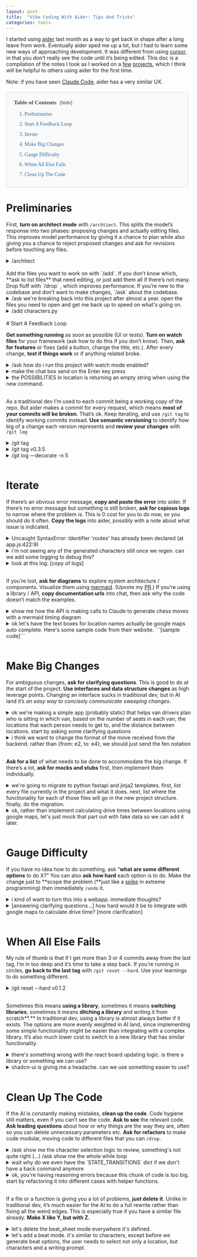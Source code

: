 ```yaml
---
layout: post
title:  "Vibe Coding With Aider: Tips And Tricks"
categories: tools
---
```


I started using [aider](https://github.com/Aider-AI/aider) last month as a way to get back in shape after a long leave from work. Eventually aider sped me up a lot, but I had to learn some new ways of approaching development. It was different from using [cursor](https://www.cursor.com/en), in that you don’t really see the code until it’s being edited. This doc is a compilation of the notes I took as I worked on a [few](https://github.com/mitchellgordon95/RizzChess) [projects](https://mitchgordon.me/vans/index.html), which I think will be helpful to others using aider for the first time.

Note: if you have seen [Claude Code](https://github.com/anthropics/claude-code), aider has a very similar UX.

<style>
    .toc {
        background-color: #f9f9f9;
        border: 1px solid #ddd;
        padding: 15px 20px;
        margin: 20px 0;
        border-radius: 4px;
        max-width: 90%;
        font-family: Georgia, serif;
        line-height: 1.6;
    }
    
    .toc-title {
        font-weight: bold;
        margin-bottom: 8px;
        font-size: 1.1em;
        color: #444;
    }
    
    .toc ul {
        list-style-type: none;
        padding-left: 15px;
        margin: 0.5em 0;
    }
    
    .toc li {
        margin: 5px 0;
    }
    
    .toc a {
        text-decoration: none;
        color: #2c6aa0;
    }
    
    .toc a:hover {
        text-decoration: underline;
    }
    
    /* Collapsible TOC option */
    .toc-toggle {
        cursor: pointer;
        user-select: none;
        color: #777;
        font-size: 0.9em;
        margin-left: 5px;
    }
    
    .toc-content.collapsed {
        display: none;
    }
</style>

<!-- Table of Contents -->
<div class="toc">
    <div class="toc-title">
        Table of Contents
        <span class="toc-toggle" onclick="toggleTOC()">[hide]</span>
    </div>
    <div class="toc-content" id="toc-content">
        <ul>
            <li><a href="#preliminaries">1. Preliminaries</a></li>
            <li><a href="#start-a-feedback-loop">2. Start A Feedback Loop</a></li>
            <li><a href="#iterate">3. Iterate</a></li>
            <li><a href="#make-big-changes">4. Make Big Changes</a></li>
            <li><a href="#gauge-difficulty">5. Gauge Difficulty</a></li>
            <li><a href="#when-all-else-fails">6. When All Else Fails</a></li>
            <li><a href="#clean-up-the-code">7. Clean Up The Code</a></li>
        </ul>
    </div>
</div>

<!-- JavaScript for the collapsible TOC -->
<script>
    function toggleTOC() {
        const content = document.getElementById('toc-content');
        const toggle = document.querySelector('.toc-toggle');
        
        if (content.classList.contains('collapsed')) {
            content.classList.remove('collapsed');
            toggle.textContent = '[hide]';
        } else {
            content.classList.add('collapsed');
            toggle.textContent = '[show]';
        }
    }
</script>

# Preliminaries

First, **turn on architect mode** with `/archtiect`. This splits the model’s response into two phases: proposing changes and actually editing files. This improves model performance by giving it a chance to plan while also giving you a chance to reject proposed changes and ask for revisions before touching any files.

<details>
<summary>/architect</summary>
    <pre><code class="language-markdown">
{% raw %}
    > Aider v0.71.2.dev+less  
    > Main model: claude-3-5-sonnet-20241022 with architect edit format, infinite output  
    > Editor model: claude-3-5-sonnet-20241022 with editor-diff edit format  
    > Weak model: claude-3-5-haiku-20241022  
    > Git repo: .git with 13 files  
    > Repo-map: using 4096 tokens, auto refresh  
    > Added beat_sheet.py to the chat.  
    > Added chapters.py to the chat.  
    > Added characters.py to the chat.  
    > Added lm.py to the chat.  
    > Added location.py to the chat.  
    > Added main.py to the chat.  
    > Added pick.py to the chat.  
    > Added write.py to the chat.  
    ```
{% endraw %}
</code></pre>
</details>
<br>
Add the files you want to work on with `/add`. If you don’t know which, **ask to list files** that need editing, or just add them all if there’s not many. Drop fluff with `/drop` , which improves performance. If you’re new to the codebase and don’t want to make changes, `/ask` about the codebase.

<details>
<summary>/ask we're breaking back into this project after almost a year. open the files you need to open and get me back up to speed on what's going on.</summary>
    <pre><code class="language-markdown">
    From the file summaries, this appears to be a writing assistance tool, likely for romance novels. Let me break down what I can see:
    
    1. The core structure seems to be built around an `AppState` class in `main.py` that manages different states like:
       - MAIN_MENU
       - BEATS (for beat sheets/story structure)
       - CHAPTER
       - CHAPTER_SKETCH
       and others
    
    2. The project has several main components:
       - Beat sheets (story structure) management (`beat_sheet.py`)
       - Chapter and section handling (`chapters.py`)
       - Character management (`characters.py`)
       - Location management (`location.py`)
       - Language model integration (`lm.py`) - seems to use GPT-4 for assistance
       - Writing interface (`write.py`)
    
    3. It appears to be an interactive tool that helps authors:
       - Plan their story structure
       - Manage chapters and sections
       - Work with characters
       - Handle locations
       - Get AI assistance for various aspects of writing
    
    To give you a more detailed analysis of how it all works together, I'd need to see the full contents of at least:
    1. `main.py` - to understand the state management and overall flow
    2. One of the handler files (like `chapters.py` or `beat_sheet.py`) - to see how the interaction works
    
    Would you like me to look at any of those in detail?
    
</code></pre>
</details>

<details>
<summary>/add characters.py</summary>
    <pre><code class="language-markdown">
    > Added characters.py to the chat  
    </code></pre>
    </details>
<br>
# Start A Feedback Loop

**Get something running** as soon as possible (UI or tests). **Turn on** **watch files** for your framework (ask how to do this if you don’t know). Then, **ask for features** or fixes (add a button, change the title, etc.). After every change, **test if things work** or if anything related broke.

<details>
<summary>/ask how do i run this project with watch mode enabled?</summary>
    <pre><code class="language-markdown">
    
    Looking at the file structure, this appears to be a full-stack JavaScript/Node.js project with a React client. To run it in watch mode, you'll likely need to:
    
     1 Start the client (React app) in watch mode:
    
     cd client
     npm start
    
     2 Start the server in watch mode (in a separate terminal):
    
     # From the root directory
     npm run dev
    
    However, to give you the exact commands, I'd need to see the contents of:
    
     • root package.json
     • client/package.json
    
    Could you please add them to the chat?
    
    Tokens: 2.4k sent, 130 received. Cost: $0.0091 message, $0.0091 session.
    
    client/package.json
    Add file to the chat? (Y)es/(N)o/(A)ll/(S)kip all/(D)on't ask again [Yes]: Yes
    
    package.json
    Add file to the chat? (Y)es/(N)o/(A)ll/(S)kip all/(D)on't ask again [Yes]:
    Thanks! Looking at the package.json files you shared, you can run the project in watch mode using:
    
     npm run dev
    
    This command (defined in the root package.json) will use concurrently to run both:
    
     • The server with nodemon (npm run server)
     • The client with React's dev server (npm run client)
    
    This will:
    
     • Start the backend server on port 3001 (since the client's proxy is set to http://localhost:3001)
     • Start the React development server (typically on port 3000)
     • Watch for changes in both client and server code
     • Auto-reload when changes are detected
    
    Make sure to first install dependencies in both directories:
    
     npm install        # in root directory
     cd client
     npm install        # in client directory
    
    Then you can run npm run dev from the root directory to start everything in watch mode.
    
    Tokens: 3.2k sent, 192 received. Cost: $0.01 message, $0.02 session.
    
</code></pre>
</details>

<details>
<summary>make the chat box send on the Enter key press</summary>
    <pre><code class="language-markdown">
    To make the chat box send on the Enter key press, we need to modify the `ChessGame.jsx` file. Here's the change:
    
    client/src/ChessGame.jsx
    ```javascript
    <<<<<<< SEARCH
                <HStack>
                  <Input
                    value={currentMessage}
                    onChange={(e) => setCurrentMessage(e.target.value)}
                    placeholder="Type a command (e.g., @PawnE2, move forward)"
                  />
                  <Button onClick={handleSendMessage}>Send</Button>
                </HStack>
    =======
                <HStack>
                  <Input
                    value={currentMessage}
                    onChange={(e) => setCurrentMessage(e.target.value)}
                    onKeyPress={(e) => {
                      if (e.key === 'Enter') {
                        handleSendMessage();
                      }
                    }}
                    placeholder="Type a command (e.g., @PawnE2, move forward)"
                  />
                  <Button onClick={handleSendMessage}>Send</Button>
                </HStack>
    >>>>>>> REPLACE
    ```
    
    This change adds an `onKeyPress` event handler to the `Input` component. When the 'Enter' key is pressed, it will trigger the `handleSendMessage` function, just like clicking the "Send" button does.
    
    Now users can send messages by either clicking the "Send" button or pressing the Enter key while the input field is focused.
    
    > Tokens: 8.6k sent, 273 received. Cost: $0.03 message, $0.34 session.  
    > Applied edit to client/src/ChessGame.jsx  
    > Commit 166acdf feat: add Enter key press to send chat message  
    > You can use /undo to undo and discard each aider commit.  
    
</code></pre>
</details>

<details>
<summary>the POSSIBILITIES in location is returning an empty string when using the new command.</summary>
    <pre><code class="language-markdown">
    Let's debug the location command handling. The issue is likely in the `LocationCommandHandler.handle_command` method where we're generating and displaying possibilities. Let's fix it:
    
    ```python
    # In command_handlers.py
    
    class LocationCommandHandler(StateCommandHandler):
        async def handle_command(self, command: str, state) -> bool:
            if command == 'rewrite':
                # Add error handling and logging
                print("Generating location possibilities...")
                places = await lm.single_prompt(
                    f'What are some romance locations that might occur in a romance novel set in {state.location.general}, {state.location.specific}?', 
                    postprocess=lm.markdown_to_list
                )
                
                if not places:
                    print("Error: No locations generated")
                    return False
                    
                print('\nPOSSIBILITIES:')
                print("\n\n".join([f'{idx+1}. {place}' for idx, place in enumerate(places)]))
    
                subc = input('(pick) > ')
                if subc == 'rand':
                    state.location.place = random.choice(places)
                else:
                    try:
                        state.location.place = places[int(subc) - 1]
                    except (ValueError, IndexError):
                        print("Invalid selection")
                        return False
                state.location.other_places = []
                return True
    
            elif command == 'new':
                state.location.general = random.choice(list(locations.keys()))
                state.location.specific = random.choice(locations[state.location.general])
                print(f"\nSelected: {state.location.general} - {state.location.specific}")
                return await self.handle_command('rewrite', state)  # Call rewrite directly instead of recursively calling handle_location_command
                
            elif command in ('others', 'other'):
                state.state = "OTHER_PLACES"
                return True
                
            return False
    ```
    
    The key changes are:
    1. Added error handling for empty responses
    2. Fixed the 'new' command to properly chain to 'rewrite'
    3. Added more logging/feedback
    4. Made sure we're using the correct state attributes
    
    Let me know if you're still seeing issues with the location possibilities generation.
    
    > Tokens: 19k sent, 439 received. Cost: $0.06 message, $2.40 session.  
    > Edit the files? (Y)es/(N)o [Yes]: y  
    
    Here's the proper SEARCH/REPLACE block for the changes:
    
    command_handlers.py
    ```python
    <<<<<<< SEARCH
        async def handle_command(self, command: str, state) -> bool:
            if command == 'rewrite':
                places = await lm.single_prompt(f'What are some romance locations that might occur in a romance novel set in {state.location.general}, {state.location.specific}?', postprocess=lm.markdown_to_list)
                print('POSSIBILITIES:')
                print("\n\n".join([f'{idx+1}. {place}' for idx, place in enumerate(places)]))
    
                subc = input('(pick) > ')
                if subc == 'rand':
                    state.location.place = random.choice(places)
                else:
                    state.location.place = places[int(subc) - 1]
                state.location.other_places = []
                return True
            elif command == 'new':
                state.location.general = random.choice(list(locations.keys()))
                state.location.specific = random.choice(locations[state.location.general])
                print(state.location.general)
                print(state.location.specific)
                await self.handle_command('rewrite', state)
                return True
            elif command in ('others', 'other'):
                state.state = "OTHER_PLACES"
                return True
    =======
        async def handle_command(self, command: str, state) -> bool:
            if command == 'rewrite':
                # Add error handling and logging
                print("Generating location possibilities...")
                places = await lm.single_prompt(
                    f'What are some romance locations that might occur in a romance novel set in {state.location.general}, {state.location.specific}?', 
                    postprocess=lm.markdown_to_list
                )
                
                if not places:
                    print("Error: No locations generated")
                    return False
                    
                print('\nPOSSIBILITIES:')
                print("\n\n".join([f'{idx+1}. {place}' for idx, place in enumerate(places)]))
    
                subc = input('(pick) > ')
                if subc == 'rand':
                    state.location.place = random.choice(places)
                else:
                    try:
                        state.location.place = places[int(subc) - 1]
                    except (ValueError, IndexError):
                        print("Invalid selection")
                        return False
                state.location.other_places = []
                return True
    
            elif command == 'new':
                state.location.general = random.choice(list(locations.keys()))
                state.location.specific = random.choice(locations[state.location.general])
                print(f"\nSelected: {state.location.general} - {state.location.specific}")
                return await self.handle_command('rewrite', state)
                
            elif command in ('others', 'other'):
                state.state = "OTHER_PLACES"
                return True
    >>>>>>> REPLACE
    ```
    > Tokens: 15k sent, 571 received. Cost: $0.05 message, $2.50 session.  
    > Applied edit to command_handlers.py  
    > Commit 0e432dd refactor: Improve error handling and logging in location command handler  
    > You can use /undo to undo and discard each aider commit.  
    
</code></pre>
</details>
<br>

As a traditional dev I’m used to each commit being a working copy of the repo. But aider makes a commit for every request, which means **most of your commits will be broken**. That’s ok. Keep iterating, and use `/git tag` to identify working commits instead. **Use semantic versioning** to identify how big of a change each version represents and **review your changes** with `/git log`

<details>
<summary>/git tag</summary>
    <pre><code class="language-markdown">
    v0.1
    v0.1.1
    v0.2
    v0.2.1
    v0.3
    v0.3.1
    v0.3.2
    v0.3.3
    v0.3.4
    
</code></pre>
</details>

<details>
<summary>/git tag v0.3.5</summary>
    <pre><code class="language-markdown">
</code></pre>
</details>

<details>
<summary>/git log —decorate -n 5</summary>
    <pre><code class="language-markdown">
    commit 5f08ffd9a0e6088ef20dd516c01fedd7129dd908 (HEAD -> main)
    Author: Mitchell Gordon (aider) <mitchell.gordon95@gmail.com>
    Date:   Tue Jan 21 17:50:26 2025 -0500
    
        refactor: Remove duplicate routes declaration and improve debug logging
    
    commit c79ff0c7e5fa9fc21b1bcc8e5029ae86d255e50f
    Author: Mitchell Gordon (aider) <mitchell.gordon95@gmail.com>
    Date:   Tue Jan 21 17:49:50 2025 -0500
    
        refactor: Enhance route calculation with state reset and debug logging
    
    commit d5c0925289ad30ae537c2535ead64bef350d57cf
    Author: Mitchell Gordon (aider) <mitchell.gordon95@gmail.com>
    Date:   Tue Jan 21 17:47:12 2025 -0500
    
        refactor: Reset van assignments and trip status during route initialization
    
    commit 9dd130c685bb4f00494b4fdcec37a3f27c5557b8 (tag: v1.2.0)
    Author: Mitchell Gordon (aider) <mitchell.gordon95@gmail.com>
    Date:   Tue Jan 21 17:38:00 2025 -0500
    
        feat: Enhance depot and location input selection validation
    
    commit 8e05d5285e58785e2a586bfcee1af232e96c198a
    Author: Mitchell Gordon (aider) <mitchell.gordon95@gmail.com>
    Date:   Tue Jan 21 17:34:27 2025 -0500
    
        feat: Add Clear Data button with localStorage reset functionality
    
</code></pre>
</details>
<br>

# Iterate

If there’s an obvious error message, **copy and paste the error** into aider. If there’s no error message but something is still broken, **ask for copious logs** to narrow where the problem is. This is 0 cost for you to do now, so you should do it often. **Copy the logs** into aider, possibly with a note about what issue is indicated.

<details>
<summary>Uncaught SyntaxError: Identifier 'routes' has already been declared (at app.js:422:9)</summary>
    <pre><code class="language-markdown">
    Ah, I see the issue. We have two declarations of `routes` in the `calculateRoutes` function. Let's fix that by removing the second declaration. Here's the fix for `app.js`:
    
    ```javascript
    // Remove this duplicate declaration (around line 422):
    let routes = processedLocations.map(location => ({
        locations: [location],
        totalPassengers: location.passengerCount,
        vanAssigned: false,
        assignedVan: null,
        isSecondTrip: false
    }));
    
    // And keep only the first declaration with the debug logging:
    console.log('\n--- Creating Initial Routes ---');
    let routes = processedLocations.map(location => {
        const route = {
            locations: [location],
            totalPassengers: location.passengerCount,
            vanAssigned: false,
            assignedVan: null,
            isSecondTrip: false
        };
        console.log(`Created initial route:`, route);
        return route;
    });
    ```
    
    This will:
    1. Remove the duplicate declaration of `routes`
    2. Keep the version with the debug logging
    3. Fix the syntax error
    
    The rest of the function can remain the same.
    
    > Tokens: 12k sent, 233 received. Cost: $0.04 message, $0.90 session.  
    > Edit the files? (Y)es/(N)o [Yes]: y  
    
    I'll help create the SEARCH/REPLACE block to fix the duplicate routes declaration in app.js:
    
    app.js
    ```python
    <<<<<<< SEARCH
        console.log('\n--- Initializing Routes ---');
        let routes = processedLocations.map(location => ({
            locations: [location],
            totalPassengers: location.passengerCount,
            vanAssigned: false,
            assignedVan: null,
            isSecondTrip: false
        }));
        console.log('Initial routes:', routes);
    
        console.log('\n--- Merging Routes Based on Savings ---');
    =======
        console.log('\n--- Creating Initial Routes ---');
        let routes = processedLocations.map(location => {
            const route = {
                locations: [location],
                totalPassengers: location.passengerCount,
                vanAssigned: false,
                assignedVan: null,
                isSecondTrip: false
            };
            console.log(`Created initial route:`, route);
            return route;
        });
    
        console.log('\n--- Merging Routes Based on Savings ---');
    >>>>>>> REPLACE
    ```
    
    This change:
    1. Removes the duplicate routes declaration
    2. Keeps only one initialization with better debug logging
    3. Maintains the same data structure for routes
    4. Updates the console log message to be more descriptive
    
    > Tokens: 8.0k sent, 253 received. Cost: $0.03 message, $0.93 session.  
    > Applied edit to app.js  
    > Commit 5f08ffd refactor: Remove duplicate routes declaration and improve debug logging  
    > You can use /undo to undo and discard each aider commit.  
    
</code></pre>
</details>

<details>
<summary>i'm not seeing any of the generated characters still once we regen. can we add some logging to debug this?</summary>
    <pre><code class="language-markdown">
    
    Yes, let's add debug logging in key places to trace the flow and see what's happening with the character generation and parsing. Here are the changes needed:
    
    In `characters.py`, modify the `handle_character_command` function:
    
    ```python
    async def handle_character_command(command, app_state):
        if command in ('b', 'back'):
            app_state.state = "MAIN_MENU"
            return True
        else:
            messages = [
                {"role": "user", "content": characters_prompt.format(
                    location=app_state.location)}
            ]
            logging.info("Generating characters with location: %s", app_state.location)
            result = await handle_pick_command(command, messages, app_state.characters.characters, app_state.characters.characters_choices)
            logging.info("After handle_pick_command, characters are: %s", app_state.characters.characters)
            logging.info("After handle_pick_command, choices are: %s", app_state.characters.characters_choices)
            return result
    ```
    
    And in `lm.py`, add logging to `markdown_to_list`:
    
    ```python
    def markdown_to_list(markdown_text):
        logging.info("Converting markdown to list. Input text:\n%s", markdown_text)
        
        # Split the text into lines
        lines = markdown_text.split('\n')
        
        # Initialize an empty list to store the list items
        list_items = []
        current_item = ''
    
        # Regular expression to match various list markers
        list_marker_pattern = r'^(?:\d+\.|[-•*]|\u2022)\s+'
    
        # Iterate through each line
        for line in lines:
            # Check if the line starts with any list marker
            if re.match(list_marker_pattern, line):
                logging.info("Found list marker in line: %s", line)
                # If there's a current item being built, add it to the list
                if current_item:
                    list_items.append(current_item.strip())
                    current_item = ''
                # Start a new list item
                current_item = line
            else:
                # If the line is a continuation of the current item, append it with a newline
                if current_item:
                    current_item += '\n' + line
    
        # Add the last item to the list
        if current_item:
            list_items.append(current_item.strip())
    
        # Extract just the text of each list item, excluding the markers
        result = [re.sub(list_marker_pattern, '', item) for item in list_items]
        logging.info("Converted to list items: %s", result)
        return result
    ```
    
    These changes will help us see:
    1. What location is being used for generation
    2. The raw text being processed by markdown_to_list
    3. Which lines are being recognized as list items
    4. The final parsed list
    5. The state of characters and choices after processing
    
    To see the debug output, use the "debug" command in the application to enable debug logging.
    
    > Tokens: 4.3k sent, 610 received. Cost: $0.02 message, $0.07 session.  
    > Edit the files? (Y)es/(N)o [Yes]: y  
    
    I'll help add the debug logging using proper SEARCH/REPLACE blocks. First, we need to add the logging import to characters.py:
    
    characters.py
    ```python
    <<<<<<< SEARCH
    import random
    from dataclasses import dataclass, field
    
    import lm
    =======
    import random
    import logging
    from dataclasses import dataclass, field
    
    import lm
    >>>>>>> REPLACE
    ```
    
    Now modify the handle_character_command function:
    
    characters.py
    ```python
    <<<<<<< SEARCH
    async def handle_character_command(command, app_state):
        if command in ('b', 'back'):
            app_state.state = "MAIN_MENU"
            return True
        else:
            messages = [
                {"role": "user", "content": characters_prompt.format(
                    location=app_state.location)}
            ]
            return await handle_pick_command(command, messages, app_state.characters.characters, app_state.characters.characters_choices)
    =======
    async def handle_character_command(command, app_state):
        if command in ('b', 'back'):
            app_state.state = "MAIN_MENU"
            return True
        else:
            messages = [
                {"role": "user", "content": characters_prompt.format(
                    location=app_state.location)}
            ]
            logging.info("Generating characters with location: %s", app_state.location)
            result = await handle_pick_command(command, messages, app_state.characters.characters, app_state.characters.characters_choices)
            logging.info("After handle_pick_command, characters are: %s", app_state.characters.characters)
            logging.info("After handle_pick_command, choices are: %s", app_state.characters.characters_choices)
            return result
    >>>>>>> REPLACE
    ```
    
    And modify the markdown_to_list function:
    
    lm.py
    ```python
    <<<<<<< SEARCH
    def markdown_to_list(markdown_text):
        # Split the text into lines
        lines = markdown_text.split('\n')
    
        # Initialize an empty list to store the list items
        list_items = []
        current_item = ''
    
        # Regular expression to match various list markers
        list_marker_pattern = r'^(?:\d+\.|[-•*]|\u2022)\s+'
    
        # Iterate through each line
        for line in lines:
            # Check if the line starts with any list marker
            if re.match(list_marker_pattern, line):
                # If there's a current item being built, add it to the list
                if current_item:
                    list_items.append(current_item.strip())
                    current_item = ''
                # Start a new list item
                current_item = line
            else:
                # If the line is a continuation of the current item, append it with a newline
                if current_item:
                    current_item += '\n' + line
    
        # Add the last item to the list
        if current_item:
            list_items.append(current_item.strip())
    
        # Extract just the text of each list item, excluding the markers
        return [re.sub(list_marker_pattern, '', item) for item in list_items]
    =======
    def markdown_to_list(markdown_text):
        logging.info("Converting markdown to list. Input text:\n%s", markdown_text)
        
        # Split the text into lines
        lines = markdown_text.split('\n')
        
        # Initialize an empty list to store the list items
        list_items = []
        current_item = ''
    
        # Regular expression to match various list markers
        list_marker_pattern = r'^(?:\d+\.|[-•*]|\u2022)\s+'
    
        # Iterate through each line
        for line in lines:
            # Check if the line starts with any list marker
            if re.match(list_marker_pattern, line):
                logging.info("Found list marker in line: %s", line)
                # If there's a current item being built, add it to the list
                if current_item:
                    list_items.append(current_item.strip())
                    current_item = ''
                # Start a new list item
                current_item = line
            else:
                # If the line is a continuation of the current item, append it with a newline
                if current_item:
                    current_item += '\n' + line
    
        # Add the last item to the list
        if current_item:
            list_items.append(current_item.strip())
    
        # Extract just the text of each list item, excluding the markers
        result = [re.sub(list_marker_pattern, '', item) for item in list_items]
        logging.info("Converted to list items: %s", result)
        return result
    >>>>>>> REPLACE
    ```
    
    > Tokens: 3.8k sent, 926 received. Cost: $0.03 message, $0.09 session.  
    > Applied edit to lm.py  
    > Applied edit to characters.py  
    > Commit 36c5dd3 feat: Add debug logging for character generation and markdown parsing  
    > You can use /undo to undo and discard each aider commit.  
    
</code></pre>
</details>

<details>
<summary>look at this log: [copy of logs]</summary>
    <pre><code class="language-markdown">
    It appears that the move validation is failing because the chess.js library is case-sensitive for the square notations, but the move received from Claude is in uppercase. Let's modify the server.js file to convert the move to lowercase before validating it. Here's the change we need to make:
    
    server.js
    ```javascript
    <<<<<<< SEARCH
          const chessMove = chess.move({
            from: move.slice(0, 2),
            to: move.slice(2, 4),
            promotion: 'q' // Always promote to queen for simplicity
          });
    =======
          const chessMove = chess.move({
            from: move.slice(0, 2).toLowerCase(),
            to: move.slice(2, 4).toLowerCase(),
            promotion: 'q' // Always promote to queen for simplicity
          });
    >>>>>>> REPLACE
    ```
    
    This change ensures that the 'from' and 'to' squares are always in lowercase, which is what chess.js expects.
    
    Additionally, let's add some more logging to help diagnose any future issues:
    
    server.js
    ```javascript
    <<<<<<< SEARCH
        console.log('Processed result:', result);
    
        console.log('Sending response to client:', result);
        return res.json(result);
      } catch (error) {
        console.error('Error:', error);
        res.status(500).json({ error: 'An error occurred while processing your request.' });
      }
    =======
        console.log('Processed result:', result);
    
        console.log('Sending response to client:', result);
        return res.json(result);
      } catch (error) {
        console.error('Error:', error);
        console.error('Current FEN:', chess.fen());
        console.error('Attempted move:', move);
        res.status(500).json({ error: 'An error occurred while processing your request.' });
      }
    >>>>>>> REPLACE
    ```
    
    These changes will provide more context if an error occurs in the future.
    
    After making these changes, you should restart your server. You can do this with the following command:
    
    ```bash
    npm run start
    ```
    
    This will restart your server with the new changes. After restarting, try the chat command again and check if the move is now being correctly processed.
    
    > Tokens: 6.9k sent, 444 received. Cost: $0.03 message, $0.28 session.  
    > Applied edit to server.js  
    > Commit 813588e fix: Convert move coordinates to lowercase before validating  
    > npm run start  
    > Run shell command? (Y)es/(N)o/(D)on't ask again [Yes]: n  
    > You can use /undo to undo and discard each aider commit.  
    
</code></pre>
</details>
<br>

If you’re lost, **ask for diagrams** to explore system architecture / components. Visualize them using [mermaid](http://mermaid.live). (Upvote my [PR](https://github.com/Aider-AI/aider/pull/2458).) If you’re using a library / API, **copy documentation urls** into chat, then ask why the code doesn’t match the examples.

<details>
<summary>show me how the API is making calls to Claude to generate chess moves with a mermaid timing diagram</summary>
    (image generated after copying output into <a href="http://mermaid.live">http://mermaid.live</a>)
    
<img src="{{'/assets/chess_timing.png' | relative_url }}">

</details>
    

<details>
<summary>ok let's have the text boxes for location names actually be google maps auto complete. Here's some sample code from their website. ```[sample code]```</summary>
    <pre><code class="language-markdown">
    Ok, let's add Google Places Autocomplete to our location inputs. We'll need to:
    
    1. First, update the Google Maps script tag in index.html to include the places library:
    ```html
    &lt;script src="https://maps.googleapis.com/maps/api/js?key=YOUR_API_KEY&libraries=places"></script>
    ```
    
    2. Modify the location input in renderLocations() in app.js:
    ```javascript
    function renderLocations() {
        const locationList = document.getElementById('location-list');
        locationList.innerHTML = locations.map(location => `
            &lt;div class="location-item">
                &lt;input type="text" 
                       class="location-input"
                       placeholder="Enter address" 
                       value="${location.name}"
                       data-location-id="${location.id}">
                &lt;input type="number" 
                       min="1" 
                       value="${location.passengerCount}"
                       onchange="updatePassengerCount('${location.id}', this.value)">
                &lt;button onclick="deleteLocation('${location.id}')">Delete</button>
            &lt;/div>
        `).join('');
    
        // Initialize autocomplete for each location input
        document.querySelectorAll('.location-input').forEach(input => {
            const autocomplete = new google.maps.places.Autocomplete(input, {
                fields: ['formatted_address', 'geometry'],
                types: ['address']
            });
    
            autocomplete.addListener('place_changed', () => {
                const place = autocomplete.getPlace();
                if (place.formatted_address) {
                    const locationId = input.dataset.locationId;
                    updateLocationName(locationId, place.formatted_address);
                }
            });
        });
    }
    ```
    
    3. Update the updateLocationName function to handle the full address:
    ```javascript
    function updateLocationName(id, name) {
        const location = locations.find(l => l.id === id);
        if (location) {
            location.name = name;
            // Optionally store the formatted address for display
            location.formattedAddress = name;
        }
    }
    ```
    
    4. Add some CSS to style the autocomplete dropdown:
    ```css
    .location-input {
        width: 300px;  /* or whatever width works for your layout */
    }
    
    /* Style the Google Places Autocomplete dropdown */
    .pac-container {
        z-index: 1051;
        width: 300px;
        background-color: #fff;
        border: 1px solid #ccc;
        border-radius: 4px;
        box-shadow: 0 2px 6px rgba(0,0,0,0.3);
    }
    
    .pac-item {
        padding: 8px;
        cursor: pointer;
    }
    
    .pac-item:hover {
        background-color: #f5f5f5;
    }
    ```
    
    This will:
    1. Add autocomplete to each location input
    2. Use Google's Places service to suggest addresses
    3. Store the full formatted address when selected
    4. Style the autocomplete dropdown to match your UI
    
    The autocomplete will:
    - Show suggestions as the user types
    - Allow selection of exact addresses
    - Store the formatted address string
    - Work with the existing Google Maps distance matrix calculations
    
    Would you like me to:
    1. Add location validation
    2. Store latitude/longitude coordinates
    3. Add a map preview
    4. Something else?
    
    > Tokens: 11k sent, 660 received. Cost: $0.04 message, $0.40 session.  
    > Edit the files? (Y)es/(N)o [Yes]: y  
    
    I'll provide the SEARCH/REPLACE blocks for the changes we discussed:
    
    index.html
    ```python
    <<<<<<< SEARCH
        &lt;script src="https://maps.googleapis.com/maps/api/js?key=YOUR_API_KEY"></script>
    =======
        &lt;script src="https://maps.googleapis.com/maps/api/js?key=YOUR_API_KEY&libraries=places"></script>
    >>>>>>> REPLACE
    ```
    
    app.js
    ```python
    <<<<<<< SEARCH
    function renderLocations() {
        const locationList = document.getElementById('location-list');
        locationList.innerHTML = locations.map(location => `
            &lt;div class="location-item">
                &lt;input type="text" 
                       placeholder="Location name" 
                       value="${location.name}"
                       onchange="updateLocationName('${location.id}', this.value)">
                &lt;input type="number" 
                       min="1" 
                       value="${location.passengerCount}"
                       onchange="updatePassengerCount('${location.id}', this.value)">
                &lt;button onclick="deleteLocation('${location.id}')">Delete</button>
            <lt;/div>
        `).join('');
    }
    =======
    function renderLocations() {
        const locationList = document.getElementById('location-list');
        locationList.innerHTML = locations.map(location => `
            <lt;div class="location-item">
                <lt;input type="text" 
                       class="location-input"
                       placeholder="Enter address" 
                       value="${location.name}"
                       data-location-id="${location.id}">
                <lt;input type="number" 
                       min="1" 
                       value="${location.passengerCount}"
                       onchange="updatePassengerCount('${location.id}', this.value)">
                <lt;button onclick="deleteLocation('${location.id}')">Delete</button>
            <lt;/div>
        `).join('');
    
        // Initialize autocomplete for each location input
        document.querySelectorAll('.location-input').forEach(input => {
            const autocomplete = new google.maps.places.Autocomplete(input, {
                fields: ['formatted_address', 'geometry'],
                types: ['address']
            });
    
            autocomplete.addListener('place_changed', () => {
                const place = autocomplete.getPlace();
                if (place.formatted_address) {
                    const locationId = input.dataset.locationId;
                    updateLocationName(locationId, place.formatted_address);
                }
            });
        });
    }
    >>>>>>> REPLACE
    ```
    
    app.js
    ```python
    <<<<<<< SEARCH
    function updateLocationName(id, name) {
        const location = locations.find(l => l.id === id);
        if (location) location.name = name;
    }
    =======
    function updateLocationName(id, name) {
        const location = locations.find(l => l.id === id);
        if (location) {
            location.name = name;
            // Optionally store the formatted address for display
            location.formattedAddress = name;
        }
    }
    >>>>>>> REPLACE
    ```
    
    styles.css
    ```python
    <<<<<<< SEARCH
    input, select {
        margin: 0 5px;
        padding: 3px;
    }
    =======
    input, select {
        margin: 0 5px;
        padding: 3px;
    }
    
    .location-input {
        width: 300px;
    }
    
    /* Style the Google Places Autocomplete dropdown */
    .pac-container {
        z-index: 1051;
        width: 300px;
        background-color: #fff;
        border: 1px solid #ccc;
        border-radius: 4px;
        box-shadow: 0 2px 6px rgba(0,0,0,0.3);
    }
    
    .pac-item {
        padding: 8px;
        cursor: pointer;
    }
    
    .pac-item:hover {
        background-color: #f5f5f5;
    }
    >>>>>>> REPLACE
    ```
    
    > Tokens: 4.5k sent, 742 received. Cost: $0.02 message, $0.42 session.  
    > Applied edit to app.js  
    > Applied edit to index.html  
    > Applied edit to styles.css  
    > Commit 7150ee4 feat: Add Google Places Autocomplete to location inputs  
    > You can use /undo to undo and discard each aider commit.
    
</code></pre>
</details>
<br>

# Make Big Changes

For ambiguous changes, **ask for clarifying questions**. This is good to do at the start of the project. **Use interfaces and data structure changes** as high leverage points. Changing an interface sucks in traditional dev, but in AI land it’s *an easy way to concisely communicate sweeping changes*.

<details>
<summary>ok we're making a simple app (probably static) that helps van drivers plan who is sitting in which van, based on the number of seats in each van, the locations that each person needs to get to, and the distance between locations. start by asking some clarifying questions</summary>
    <pre><code class="language-markdown">
    I'll ask some key questions to help design this van planning system:
    
    1. About the vans:
    - Do all vans have the same number of seats or do they vary?
    - Are there any special seating requirements (e.g. wheelchair spaces)?
    - How many vans are typically being planned for at once?
    
    2. About the passengers:
    - Do passengers have preferred pickup/dropoff times?
    - Are there any passengers that need to be grouped together (like families)?
    - Do any passengers have priority over others?
    
    3. About the locations:
    - Are these fixed locations or can they be any address?
    - Will you need to integrate with a mapping service to calculate distances?
    - Are there multiple stops per route or just pickup and final destination?
    
    4. About the usage:
    - Who will be using this tool (dispatchers, drivers, passengers)?
    - Does it need to handle real-time updates?
    - Should it save/export the plans?
    - Does it need to optimize for anything specific (shortest total distance, fewest vans used, etc.)?
    
    5. Technical constraints:
    - Does this need to be a web app, desktop app, or mobile app?
    - Are there any specific technologies you'd like to use?
    - Does it need to integrate with any existing systems?
    
    This will help me suggest an appropriate architecture and approach for the solution.
    
    > Tokens: 187 sent, 269 received. Cost: $0.0046 message, $0.0046 session.  
    > Edit the files? (Y)es/(N)o [Yes]: n  
    
</code></pre>
</details>

<details>
<summary>i think we want to change the format of the move received from the backend. rather than {from: e2, to: e4}, we should just send the fen notation</summary>
    <pre><code class="language-markdown">
    To address this issue, we need to modify both the server-side and client-side code. Let's start with the server-side changes:
    
    server.js
    ```javascript
    <<<<<<< SEARCH
          try {
            const currentPosition = new Chess(board);
            const moveResult = currentPosition.move(move);
            
            if (moveResult) {
              result = { 
                message: explanation, 
                move: move.toLowerCase()
              };
            } else {
              throw new Error("Invalid move");
            }
          } catch (error) {
            console.error('Error processing move:', error);
            result = { 
              message: "The suggested move is not valid. Let's try a different approach.", 
              move: null 
            };
          }
    =======
          try {
            const currentPosition = new Chess(board);
            const moveResult = currentPosition.move(move);
            
            if (moveResult) {
              result = { 
                message: explanation, 
                fen: currentPosition.fen()
              };
            } else {
              throw new Error("Invalid move");
            }
          } catch (error) {
            console.error('Error processing move:', error);
            result = { 
              message: "The suggested move is not valid. Let's try a different approach.", 
              fen: null 
            };
          }
    >>>>>>> REPLACE
    ```
    
    Now, let's update the client-side code to handle the new response format:
    
    client/src/ChessGame.jsx
    ```javascript
    <<<<<<< SEARCH
          if (data.move) {
            console.log('Valid move received:', data.move);
            const from = data.move.slice(0, 2);
            const to = data.move.slice(2, 4);
            makeMove({ from, to });
          } else {
            console.log('No valid move in the response');
          }
    =======
          if (data.fen) {
            console.log('Valid move received, new FEN:', data.fen);
            setGame(new Chess(data.fen));
          } else {
            console.log('No valid move in the response');
          }
    >>>>>>> REPLACE
    ```
    
    We also need to update the `makeMove` function in `ChessGame.jsx`:
    
    client/src/ChessGame.jsx
    ```javascript
    <<<<<<< SEARCH
      const makeMove = useCallback((move) => {
        const gameCopy = new Chess(game.fen());
        const result = gameCopy.move(move);
        if (result) {
          setGame(gameCopy);
    
          if (isKingCaptured(gameCopy.fen())) {
            setGameOver(true);
            onOpen();
          }
        }
        return result;
      }, [game, onOpen]);
    =======
      const makeMove = useCallback((fen) => {
        const gameCopy = new Chess(fen);
        setGame(gameCopy);
    
        if (isKingCaptured(fen)) {
          setGameOver(true);
          onOpen();
        }
      }, [onOpen]);
    >>>>>>> REPLACE
    ```
    
    Finally, let's update the AI move generation part:
    
    client/src/ChessGame.jsx
    ```javascript
    <<<<<<< SEARCH
              const { message, move } = await generatePieceResponse(aiPrompt, aiPiece.type, aiPiece.square);
              addChatMessage(move ? `${aiPiece.type} at ${move.slice(0, 2)}` : `${aiPiece.type} at ${aiPiece.square}`, message);
    =======
              const { message, fen } = await generatePieceResponse(aiPrompt, aiPiece.type, aiPiece.square);
              if (fen) {
                const newGame = new Chess(fen);
                const lastMove = newGame.history().pop();
                addChatMessage(`${aiPiece.type} at ${lastMove.slice(0, 2)}`, message);
                makeMove(fen);
              } else {
                addChatMessage(`${aiPiece.type} at ${aiPiece.square}`, message);
              }
    >>>>>>> REPLACE
    ```
    
    These changes will update the application to use FEN notation for moves instead of the previous {from, to} format. The server now sends the full FEN of the board after the move, and the client updates its game state based on this FEN.
    
    > Tokens: 9.4k sent, 835 received. Cost: $0.04 message, $1.03 session.  
    > Applied edit to client/src/ChessGame.jsx  
    > Applied edit to server.js  
    > Commit c8cbb8b feat: Use FEN notation for move responses  
    > You can use /undo to undo and discard each aider commit.  
    
</code></pre>
</details>
<br>

**Ask for a list** of what needs to be done to accommodate the big change. If there’s a lot, **ask for mocks and stubs** first, then implement them individually.

<details>
<summary>we're going to migrate to python fastapi and jinja2 templates. first, list every file currently in the project and what it does. next, list where the functionality for each of those files will go in the new project structure. finally, do the migration.</summary>
    <pre><code class="language-markdown">
    Let me break this down step by step.
    
    **Current Files and Their Functions:**
    
    1. `index.html`
    - Main frontend interface
    - Contains HTML structure and Google Maps integration
    - Loads styles and JavaScript
    
    2. `styles.css`
    - All frontend styling
    - Handles layout, colors, animations, and responsive design
    
    3. `app.js`
    - Core application logic
    - Handles state management
    - Google Maps integration
    - Route calculations
    - DOM manipulation
    - Local storage management
    
    4. `build.js`
    - Build script
    - Injects Google Maps API key
    - Creates dist folder
    - Copies files to dist
    
    5. `package.json` & `package-lock.json`
    - Node.js project configuration
    - Dependencies management
    
    6. `.gitignore`
    - Git ignore rules
    
    **New FastAPI/Jinja2 Structure:**
    
    ```
    project/
    ├── app/
    │   ├── __init__.py
    │   ├── main.py              # FastAPI application
    │   ├── config.py            # Configuration management
    │   ├── routes/
    │   │   └── web.py          # Web routes
    │   ├── services/
    │   │   ├── google_maps.py  # Google Maps integration
    │   │   └── routing.py      # Route calculation logic
    │   ├── static/
    │   │   ├── css/
    │   │   │   └── styles.css  # Same CSS
    │   │   └── js/
    │   │       └── main.js     # Frontend JavaScript (reduced)
    │   └── templates/
    │       ├── base.html       # Base template
    │       └── index.html      # Main page template
    ├── requirements.txt        # Python dependencies
    └── .env                   # Environment variables
    ```
    
    **Migration Plan:**
    
    1. Backend functionality from `app.js` moves to:
    - `routes/web.py` - HTTP endpoints
    - `services/google_maps.py` - Maps integration
    - `services/routing.py` - Route calculation
    
    2. Frontend:
    - `templates/index.html` - Jinja2 template version of current index.html
    - `static/js/main.js` - Simplified JavaScript (only UI handling)
    - `static/css/styles.css` - Same CSS file
    
    3. Configuration:
    - `.env` - Environment variables (including Google Maps API key)
    - `config.py` - Configuration management
    
    Would you like me to proceed with the actual migration? We should do it step by step, starting with setting up the basic FastAPI structure and then migrating each component.
    
    > Tokens: 6.7k sent, 530 received. Cost: $0.03 message, $0.07 session.  
    > Add package-lock.json to the chat? (Y)es/(N)o/(D)on't ask again [Yes]: n  
    > Edit the files? (Y)es/(N)o [Yes]: y  
    
    Let's start by creating the basic FastAPI structure. I'll create the initial Python files and directory structure.
    
    app/__init__.py
    ```python
    <<<<<<< SEARCH
    =======
    from fastapi import FastAPI
    from fastapi.staticfiles import StaticFiles
    from fastapi.templating import Jinja2Templates
    
    app = FastAPI()
    app.mount("/static", StaticFiles(directory="app/static"), name="static")
    templates = Jinja2Templates(directory="app/templates")
    >>>>>>> REPLACE
    ```
    
    app/config.py
    ```python
    <<<<<<< SEARCH
    =======
    from pydantic_settings import BaseSettings
    
    class Settings(BaseSettings):
        google_maps_api_key: str
    
        class Config:
            env_file = ".env"
    
    settings = Settings()
    >>>>>>> REPLACE
    ```
    
    app/main.py
    ```python
    <<<<<<< SEARCH
    =======
    from fastapi import FastAPI
    from fastapi.middleware.cors import CORSMiddleware
    from app import app
    from app.routes import web
    
    app.include_router(web.router)
    
    if __name__ == "__main__":
        import uvicorn
        uvicorn.run(app, host="0.0.0.0", port=8000)
    >>>>>>> REPLACE
    ```
    
    app/routes/web.py
    ```python
    <<<<<<< SEARCH
    =======
    from fastapi import APIRouter, Request
    from app import templates
    from app.config import settings
    
    router = APIRouter()
    
    @router.get("/")
    async def index(request: Request):
        return templates.TemplateResponse(
            "index.html",
            {
                "request": request,
                "google_maps_api_key": settings.google_maps_api_key
            }
        )
    >>>>>>> REPLACE
    ```
    
    requirements.txt
    ```python
    <<<<<<< SEARCH
    =======
    fastapi==0.109.2
    uvicorn==0.27.1
    jinja2==3.1.3
    python-dotenv==1.0.1
    pydantic-settings==2.1.0
    >>>>>>> REPLACE
    ```
    
    This sets up the basic FastAPI structure. Would you like me to continue with:
    1. Moving the templates and static files
    2. Creating the Google Maps service
    3. Moving the routing logic to Python
    4. Updating the frontend JavaScript
    
    Which would you like me to tackle next?
    
    > Tokens: 8.6k sent, 450 received. Cost: $0.03 message, $0.11 session.  
    > app/__init__.py  
    > Create new file? (Y)es/(N)o [Yes]: y  
    > app/config.py  
    > Create new file? (Y)es/(N)o [Yes]: y  
    > app/main.py  
    > Create new file? (Y)es/(N)o [Yes]: y  
    > app/routes/web.py  
    > Create new file? (Y)es/(N)o [Yes]: y  
    > requirements.txt  
    > Create new file? (Y)es/(N)o [Yes]: y  
    > Applied edit to requirements.txt  
    > Applied edit to app/__init__.py  
    > Applied edit to app/config.py  
    > Applied edit to app/main.py  
    > Applied edit to app/routes/web.py  
    > Commit 479c70b feat: Set up initial FastAPI project structure with routing and configuration  
    > You can use /undo to undo and discard each aider commit.  
    
    
</code></pre>
</details>
<details>
<summary>ok, rather than implement calculating drive times between locations using google maps, let's just mock that part out with fake data so we can add it later.</summary>
    <pre><code class="language-markdown">
    Good idea! Let's add a simple mock distance/time matrix. We'll add this to app.js:
    
    ```javascript
    // Add this near the top of app.js with other data structures
    const MOCK_DRIVE_TIMES = {
        // Returns mock driving time in minutes between locations
        getDriveTime: (location1, location2) => {
            // Return a random time between 10-45 minutes
            return Math.floor(Math.random() * 35) + 10;
        }
    };
    
    // Add this function to app.js
    function getRouteTime(locationList) {
        let totalTime = 0;
        
        // Add up drive times between consecutive locations
        for (let i = 0; i < locationList.length - 1; i++) {
            totalTime += MOCK_DRIVE_TIMES.getDriveTime(locationList[i], locationList[i + 1]);
        }
        
        // Add 5 minutes loading/unloading time per location
        totalTime += locationList.length * 5;
        
        return totalTime;
    }
    ```
    
    This gives us:
    1. A mock driving time generator that returns random times between 10-45 minutes
    2. A helper function to calculate total route time including stops
    3. Later, we can replace MOCK_DRIVE_TIMES with real Google Maps API calls
    
    Would you like me to show how to use these in the route calculation logic?
    
    > Tokens: 3.7k sent, 277 received. Cost: $0.02 message, $0.12 session.  
    > Edit the files? (Y)es/(N)o [Yes]: y  
    
    I'll add those new functions to app.js using proper SEARCH/REPLACE blocks:
    
    app.js
    ```javascript
    <<<<<<< SEARCH
    let vans = [];
    let locations = [];
    =======
    let vans = [];
    let locations = [];
    
    const MOCK_DRIVE_TIMES = {
        // Returns mock driving time in minutes between locations
        getDriveTime: (location1, location2) => {
            // Return a random time between 10-45 minutes
            return Math.floor(Math.random() * 35) + 10;
        }
    };
    
    function getRouteTime(locationList) {
        let totalTime = 0;
        
        // Add up drive times between consecutive locations
        for (let i = 0; i < locationList.length - 1; i++) {
            totalTime += MOCK_DRIVE_TIMES.getDriveTime(locationList[i], locationList[i + 1]);
        }
        
        // Add 5 minutes loading/unloading time per location
        totalTime += locationList.length * 5;
        
        return totalTime;
    }
    >>>>>>> REPLACE
    ```
    
    Would you like me to show how to implement these in the route calculation logic next?
    
    > Tokens: 3.0k sent, 226 received. Cost: $0.01 message, $0.13 session.  
    > Applied edit to app.js  
    > Commit d14432e feat: Add mock drive times and route time calculation functions  
    > You can use /undo to undo and discard each aider commit.  
</code></pre>
</details>
<br>

# Gauge Difficulty

If you have no idea how to do something, ask “**what are some different options** to do X?” You can also **ask how hard** each option is to do. Make the change just to **scope the problem (**just like a [spike](https://en.wikipedia.org/wiki/Spike_(software_development)) in extreme programming) then immediately `/undo` it.

<details>
<summary>i kind of want to turn this into a webapp. immediate thoughts?</summary>
    <pre><code class="language-markdown">
    Here are my immediate thoughts for turning this into a webapp:
    
    1. Framework Choice:
    ```python
    # FastAPI would be a great choice because:
    # - Already using async/await throughout codebase
    # - Easy to convert existing functions to endpoints
    # - Built-in API documentation
    # - Good WebSocket support if needed
    from fastapi import FastAPI, WebSocket
    ```
    
    2. Initial Architecture:
    ```
    romance/
    ├── backend/
    │   ├── api/           # FastAPI routes
    │   ├── models/        # Current dataclasses become Pydantic models
    │   └── services/      # Current business logic
    ├── frontend/          # New React/Vue frontend
    └── docker/           # Containerization
    ```
    
    3. Key Changes Needed:
    
    - Convert StateManager to a proper database:
    ```python
    # Using SQLAlchemy async
    class Book(Base):
        __tablename__ = "books"
        id = Column(Integer, primary_key=True)
        location = Column(JSON)  # Store Location dataclass as JSON
        characters = Column(JSON)
        beat_sheet = Column(JSON)
    ```
    
    - Convert command handlers to API endpoints:
    ```python
    @app.post("/api/location/generate")
    async def generate_location(book_id: int):
        # Current location command handler logic
        pass
    
    @app.post("/api/location/select")
    async def select_location(book_id: int, location_index: int):
        # Current location selection logic
        pass
    ```
    
    - Add user authentication:
    ```python
    from fastapi_users import FastAPIUsers
    ```
    
    4. Frontend Considerations:
    - Each state could be a different route/page
    - Use a state management solution (Redux/Vuex)
    - Progressive loading of AI-generated content
    - Real-time updates using WebSocket for long-running generations
    
    5. Immediate Next Steps:
    1. Set up FastAPI skeleton
    2. Convert one feature (like location) to API endpoints
    3. Create basic frontend to test the API
    4. Set up database
    5. Add authentication
    6. Gradually convert other features
    
    Would you like me to elaborate on any of these aspects or show a more detailed example of one of these components?
    
    > Tokens: 13k sent, 451 received. Cost: $0.04 message, $3.88 session.  
    

</code></pre>
</details>
    
<details>
<summary>[answering clarifying questions…] how hard would it be to integrate with google maps to calculate drive time? [more clarification]</summary>
    <pre><code class="language-markdown">

    Thanks for the clarification. Here's a proposed solution:
    
    Architecture Proposal:
    1. Single-page web app using vanilla JavaScript (or simple React if preferred)
    2. Local Storage for data persistence
    3. Optional Google Maps Distance Matrix API integration (I'll explain both with and without)
    
    Core Data Structures:
    ```typescript
    interface Van {
      id: string;
      seatCount: number;
    }
    
    interface Location {
      id: string;
      name: string;
      passengerCount: number;
      coordinates?: {lat: number, lng: number}  // Optional for Maps integration
    }
    
    interface Route {
      vanId: string;
      stopOrder: string[];  // array of location IDs
      passengers: number;
    }
    ```
    
    Key Components:
    1. Data Input Section:
       - Van configuration (number of vans, seats per van)
       - Location input (name, number of passengers, optional address)
       - Simple form-based UI with ability to add/remove entries
    
    2. Route Planning:
       - Without Maps API: Manual distance input matrix between locations
       - With Maps API: Automatic calculation using Distance Matrix API
       - Algorithm to optimize van assignments based on:
         - Minimizing total drive time
         - Keeping passenger count under van capacity
         - Covering all locations
    
    3. Results Display:
       - Clear visual representation of each van's route
       - Passenger counts at each stop
       - Shareable format (copy to clipboard or simple export)
    
    Google Maps Integration (optional):
    - Would require API key (~$200/month for heavy usage, but free tier available)
    - Provides accurate drive times considering traffic
    - Adds autocomplete for addresses
    - Can show routes on map
    
    Would you like me to proceed with any particular aspect of this proposal? I can:
    1. Start with the basic data input UI
    2. Design the route optimization algorithm
    3. Set up the Google Maps integration
    4. Create the results display
    
    Let me know which direction you'd prefer to tackle first.
    
    > Tokens: 601 sent, 408 received. Cost: $0.0079 message, $0.01 session.  
    > Edit the files? (Y)es/(N)o [Yes]: n  
    
    #### /architect ok let's go ahead with the simplest MVP, starting with the data input UI.  
    
</code></pre>
</details>
<br>

# When All Else Fails

My rule of thumb is that if I get more than 3 or 4 commits away from the last tag, I’m in too deep and it’s time to take a step back. If you’re running in circles, **go back to the last tag** with `/git reset --hard`. Use your learnings to do something different.

<details>
<summary>/git reset --hard v0.1.2</summary>
    <pre><code class="language-markdown">
</code></pre>
</details>
<br>

Sometimes this means **using a library**, sometimes it means **switching libraries**, sometimes it means **ditching a library** and writing it from scratch**.** In traditional dev, using a library is almost always better if it exists. The options are more evenly weighted in AI land, since implementing some simple functionality might be easier than integrating with a complex library. It’s also much lower cost to switch to a new library that has similar functionality.

<details>
<summary>there's something wrong with the react board updating logic. is there a library or something we can use?</summary>
    <pre><code class="language-markdown">
    You're right, there seems to be an issue with the board updating logic. A popular library for handling chess logic and board state in React applications is `react-chess`. Let's integrate this library to improve the chess game functionality.
    
    First, we need to install the `react-chess` library. Here's the command to do that:
    
    ```bash
    npm install react-chess
    ```
    
    Now, let's update the `ChessGame.jsx` file to use `react-chess`:
    
    client/src/ChessGame.jsx
    ```jsx
    <<<<<<< SEARCH
    import React, { useState, useEffect, useCallback } from 'react';
    import { ChakraProvider, Box, VStack, HStack, Grid, GridItem, Text, Button, Input, useDisclosure, Modal, ModalOverlay, ModalContent, ModalHeader, ModalFooter, ModalBody, ModalCloseButton } from "@chakra-ui/react";
    import './ChessGame.css';
    
    const initialBoard = 'rnbqkbnrpppppppp................................PPPPPPPPRNBQKBNR';
    
    const ChessGame = () => {
      const [board, setBoard] = useState(initialBoard);
      const [playerTurn, setPlayerTurn] = useState(true);
      const [gameOver, setGameOver] = useState(false);
      const [chatMessages, setChatMessages] = useState([]);
      const [currentMessage, setCurrentMessage] = useState('');
      const { isOpen, onOpen, onClose } = useDisclosure();
    
      useEffect(() => {
        if (!playerTurn && !gameOver) {
          setTimeout(makeAIMove, 500);
        }
      }, [playerTurn, gameOver]);
    
      useEffect(() => {
        console.log('Board state changed:', board);
      }, [board]);
    
      const makeMove = useCallback((startRow, startCol, endRow, endCol) => {
        setBoard(prevBoard => {
          const startIndex = startRow * 8 + startCol;
          const endIndex = endRow * 8 + endCol;
          const movingPiece = prevBoard[startIndex];
          return prevBoard.substring(0, startIndex) + '.' + 
                 prevBoard.substring(startIndex + 1, endIndex) + 
                 movingPiece + 
                 prevBoard.substring(endIndex + 1);
        });
        setPlayerTurn(prevTurn => !prevTurn);
    
        // Check for game over condition (e.g., king captured)
        const endIndex = endRow * 8 + endCol;
        if (board[endIndex] && board[endIndex].toLowerCase() === 'k') {
          setGameOver(true);
          onOpen(); // Open the game over modal
        }
      }, [board, onOpen]);
    
      const makeAIMove = async () => {
        // AI move logic remains the same
        // ...
    
        setPlayerTurn(true);
      };
    
      const generateAIResponse = async (prompt) => {
        try {
          console.log('Sending request to server:', { prompt, board });
          const response = await fetch('/api/chat', {
            method: 'POST',
            headers: {
              'Content-Type': 'application/json',
            },
            body: JSON.stringify({ prompt, board }),
          });
    
          if (!response.ok) {
            throw new Error(`HTTP error! status: ${response.status}`);
          }
    
          const data = await response.json();
          console.log('Received response from server:', data);
          
          // If there's a valid move, make it
          if (data.move) {
            console.log('Valid move received:', data.move);
            const { startRow, startCol, endRow, endCol } = data.move;
            makeMove(startRow, startCol, endRow, endCol);
            console.log('Board state after makeMove:', board);
          } else {
            console.log('No valid move in the response');
          }
          
          return data;
        } catch (error) {
          console.error("Error calling backend API:", error);
          return { message: "Sorry, I encountered an error while generating a response.", move: null };
        }
      };
    
      const resetGame = () => {
        setBoard(initialBoard);
        setPlayerTurn(true);
        setGameOver(false);
        setChatMessages([]);
        onClose(); // Close the game over modal
      };
    
      const addChatMessage = (sender, message) => {
        setChatMessages(prevMessages => [...prevMessages, { sender, message }]);
      };
    
      const handleSendMessage = async () => {
        if (currentMessage.trim() !== '') {
          addChatMessage("You", currentMessage);
          
          const { message } = await generateAIResponse(currentMessage);
          addChatMessage("AI", message);
    
          setCurrentMessage('');
        }
      };
    
      return (
        <ChakraProvider>
          <Box p={4}>
            <HStack spacing={8} alignItems="flex-start">
              <VStack>
                <Text fontSize="2xl" fontWeight="bold" mb={4}>Chess Game Demo</Text>
                <Grid templateColumns="repeat(8, 1fr)" gap={1}>
                  {Array.from(board).map((piece, index) => (
                    <GridItem
                      key={index}
                      w="50px"
                      h="50px"
                      bg={(Math.floor(index / 8) + index % 8) % 2 === 0 ? "gray.200" : "gray.400"}
                      display="flex"
                      justifyContent="center"
                      alignItems="center"
                      fontSize="2xl"
                    >
                      {piece !== '.' ? piece : ''}
                    </GridItem>
                  ))}
                </Grid>
                <Text mt={4} fontSize="lg">
                  {gameOver ? "Game Over!" : (playerTurn ? "Your turn" : "AI's turn")}
                </Text>
                <Button colorScheme="blue" onClick={resetGame} mt={4}>
                  Reset Game
                </Button>
              </VStack>
              
              <VStack width="300px" bg="gray.100" p={4} borderRadius="md" alignItems="stretch">
                <Text fontSize="xl" fontWeight="bold" mb={4}>Chat</Text>
                <Box height="300px" overflowY="auto" mb={4} bg="white" p={2} borderRadius="md">
                  {chatMessages.map((msg, index) => (
                    <Text key={index} mb={2}>
                      <strong>{msg.sender}: </strong>{msg.message}
                    </Text>
                  ))}
                </Box>
                <HStack>
                  <Input
                    value={currentMessage}
                    onChange={(e) => setCurrentMessage(e.target.value)}
                    onKeyPress={(e) => {
                      if (e.key === 'Enter') {
                        handleSendMessage();
                      }
                    }}
                    placeholder="Type a command (e.g., @PawnE2, move forward)"
                  />
                  <Button onClick={handleSendMessage}>Send</Button>
                </HStack>
              </VStack>
            </HStack>
          </Box>
    
          <Modal isOpen={isOpen} onClose={onClose}>
            <ModalOverlay />
            <ModalContent>
              <ModalHeader>Game Over!</ModalHeader>
              <ModalCloseButton />
              <ModalBody>
                {playerTurn ? "AI wins!" : "You win!"}
              </ModalBody>
              <ModalFooter>
                <Button colorScheme="blue" mr={3} onClick={resetGame}>
                  Play Again
                </Button>
              </ModalFooter>
            </ModalContent>
          </Modal>
        </ChakraProvider>
      );
    };
    
    export default ChessGame;
    =======
    import React, { useState, useEffect, useCallback } from 'react';
    import { ChakraProvider, Box, VStack, HStack, Text, Button, Input, useDisclosure, Modal, ModalOverlay, ModalContent, ModalHeader, ModalFooter, ModalBody, ModalCloseButton } from "@chakra-ui/react";
    import Chess from 'react-chess'
    import './ChessGame.css';
    
    const ChessGame = () => {
      const [game, setGame] = useState(new Chess());
      const [playerTurn, setPlayerTurn] = useState(true);
      const [gameOver, setGameOver] = useState(false);
      const [chatMessages, setChatMessages] = useState([]);
      const [currentMessage, setCurrentMessage] = useState('');
      const { isOpen, onOpen, onClose } = useDisclosure();
    
      useEffect(() => {
        if (!playerTurn && !gameOver) {
          setTimeout(makeAIMove, 500);
        }
      }, [playerTurn, gameOver]);
    
      const makeMove = useCallback((from, to) => {
        const move = game.move({ from, to, promotion: 'q' });
        if (move) {
          setGame(new Chess(game.fen()));
          setPlayerTurn(prevTurn => !prevTurn);
    
          if (game.game_over()) {
            setGameOver(true);
            onOpen();
          }
        }
      }, [game, onOpen]);
    
      const makeAIMove = async () => {
        // AI move logic remains the same
        // You'll need to adapt this to work with the new game state
        setPlayerTurn(true);
      };
    
      const generateAIResponse = async (prompt) => {
        try {
          console.log('Sending request to server:', { prompt, board: game.fen() });
          const response = await fetch('/api/chat', {
            method: 'POST',
            headers: {
              'Content-Type': 'application/json',
            },
            body: JSON.stringify({ prompt, board: game.fen() }),
          });
    
          if (!response.ok) {
            throw new Error(`HTTP error! status: ${response.status}`);
          }
    
          const data = await response.json();
          console.log('Received response from server:', data);
          
          if (data.move) {
            console.log('Valid move received:', data.move);
            const { startRow, startCol, endRow, endCol } = data.move;
            const from = String.fromCharCode(97 + startCol) + (8 - startRow);
            const to = String.fromCharCode(97 + endCol) + (8 - endRow);
            makeMove(from, to);
          } else {
            console.log('No valid move in the response');
          }
          
          return data;
        } catch (error) {
          console.error("Error calling backend API:", error);
          return { message: "Sorry, I encountered an error while generating a response.", move: null };
        }
      };
    
      const resetGame = () => {
        setGame(new Chess());
        setPlayerTurn(true);
        setGameOver(false);
        setChatMessages([]);
        onClose();
      };
    
      const addChatMessage = (sender, message) => {
        setChatMessages(prevMessages => [...prevMessages, { sender, message }]);
      };
    
      const handleSendMessage = async () => {
        if (currentMessage.trim() !== '') {
          addChatMessage("You", currentMessage);
          
          const { message } = await generateAIResponse(currentMessage);
          addChatMessage("AI", message);
    
          setCurrentMessage('');
        }
      };
    
      return (
        <ChakraProvider>
          <Box p={4}>
            <HStack spacing={8} alignItems="flex-start">
              <VStack>
                <Text fontSize="2xl" fontWeight="bold" mb={4}>Chess Game Demo</Text>
                <Box width="400px" height="400px">
                  <Chess position={game.fen()} />
                </Box>
                <Text mt={4} fontSize="lg">
                  {gameOver ? "Game Over!" : (playerTurn ? "Your turn" : "AI's turn")}
                </Text>
                <Button colorScheme="blue" onClick={resetGame} mt={4}>
                  Reset Game
                </Button>
              </VStack>
              
              <VStack width="300px" bg="gray.100" p={4} borderRadius="md" alignItems="stretch">
                <Text fontSize="xl" fontWeight="bold" mb={4}>Chat</Text>
                <Box height="300px" overflowY="auto" mb={4} bg="white" p={2} borderRadius="md">
                  {chatMessages.map((msg, index) => (
                    <Text key={index} mb={2}>
                      <strong>{msg.sender}: </strong>{msg.message}
                    </Text>
                  ))}
                </Box>
                <HStack>
                  <Input
                    value={currentMessage}
                    onChange={(e) => setCurrentMessage(e.target.value)}
                    onKeyPress={(e) => {
                      if (e.key === 'Enter') {
                        handleSendMessage();
                      }
                    }}
                    placeholder="Type a command (e.g., @PawnE2, move forward)"
                  />
                  <Button onClick={handleSendMessage}>Send</Button>
                </HStack>
              </VStack>
            </HStack>
          </Box>
    
          <Modal isOpen={isOpen} onClose={onClose}>
            <ModalOverlay />
            <ModalContent>
              <ModalHeader>Game Over!</ModalHeader>
              <ModalCloseButton />
              <ModalBody>
                {playerTurn ? "AI wins!" : "You win!"}
              </ModalBody>
              <ModalFooter>
                <Button colorScheme="blue" mr={3} onClick={resetGame}>
                  Play Again
                </Button>
              </ModalFooter>
            </ModalContent>
          </Modal>
        </ChakraProvider>
      );
    };
    
    export default ChessGame;
    >>>>>>> REPLACE
    ```
    
    Now, let's update the `server.js` file to work with the FEN notation that `react-chess` uses:
    
    server.js
    ```javascript
    <<<<<<< SEARCH
    function boardToString(board) {
      return Array(8).fill().map((_, i) => 
        board.slice(i * 8, (i + 1) * 8).split('').join(' ')
      ).join('\n');
    }
    =======
    function boardToString(fen) {
      const board = fen.split(' ')[0];
      return board.split('/').map(row => 
        row.split('').map(char => 
          isNaN(char) ? char : '.'.repeat(parseInt(char))
        ).join(' ')
      ).join('\n');
    }
    >>>>>>> REPLACE
    ```
    
    These changes will integrate the `react-chess` library into your project, which should resolve the issues with board updating logic. The `react-chess` library provides a more robust implementation of chess rules and board representation.
    
    Here are the key changes:
    
    1. We're now using the `Chess` object from `react-chess` to manage the game state.
    2. The board is now represented using FEN (Forsyth–Edwards Notation), which is a standard notation for describing chess positions.
    3. The `makeMove` function now uses the `move` method provided by the `Chess` object, which handles all the chess logic internally.
    4. The `Chess` component from `react-chess` is used to render the board, which provides a more visually appealing and interactive chess board.
    
    After making these changes, you'll need to install the `react-chess` package. Run this command in your project directory:
    
    ```bash
    npm install react-chess
    ```
    
    These changes should significantly improve the chess game functionality and resolve the issues with board updating logic.
    
    > Tokens: 5.2k sent, 3.2k received. Cost: $0.06 message, $0.06 session.  
    > Applied edit to client/src/ChessGame.jsx  
    > Applied edit to server.js  
    > Commit e2935cf feat: Integrate react-chess library to improve chess game functionality  
    > npm install react-chess  
    > Run shell command? (Y)es/(N)o/(D)on't ask again [Yes]: y  
    > Running npm install react-chess  
    > Add command output to the chat? (Y)es/(N)o/(D)on't ask again [Yes]: n  
    > You can use /undo to undo and discard each aider commit.  
    
</code></pre>
</details>

<details>
<summary>shadcn-ui is giving me a headache. can we use something easier to use?</summary>
    <pre><code class="language-markdown">
    (this is not aider, but the point is that you can easily re-write an entire page to use a different UI framework)
    
    Certainly! I understand that shadcn/ui can be complex, especially if you're just getting started or working on a quick prototype. Let's switch to a simpler and more straightforward UI library. A good alternative that's easy to use and requires minimal setup is Chakra UI. It provides a set of accessible and customizable React components that are easy to use out of the box.
    
    Let's update our chess game demo to use Chakra UI instead. I'll modify the React component to use Chakra UI components.
    
    ```tsx
    import React, { useState, useEffect } from 'react';
    import { ChakraProvider, Box, VStack, HStack, Grid, GridItem, Text, Button, Input, useDisclosure, Modal, ModalOverlay, ModalContent, ModalHeader, ModalFooter, ModalBody, ModalCloseButton } from "@chakra-ui/react";
    
    const initialBoard = [
      ['r', 'n', 'b', 'q', 'k', 'b', 'n', 'r'],
      ['p', 'p', 'p', 'p', 'p', 'p', 'p', 'p'],
      Array(8).fill(null),
      Array(8).fill(null),
      Array(8).fill(null),
      Array(8).fill(null),
      ['P', 'P', 'P', 'P', 'P', 'P', 'P', 'P'],
      ['R', 'N', 'B', 'Q', 'K', 'B', 'N', 'R'],
    ];
    
    const ChessGame = () => {
      const [board, setBoard] = useState(initialBoard);
      const [selectedPiece, setSelectedPiece] = useState(null);
      const [playerTurn, setPlayerTurn] = useState(true);
      const [gameOver, setGameOver] = useState(false);
      const [chatMessages, setChatMessages] = useState([]);
      const [currentMessage, setCurrentMessage] = useState('');
      const { isOpen, onOpen, onClose } = useDisclosure();
    
      useEffect(() => {
        if (!playerTurn && !gameOver) {
          setTimeout(makeAIMove, 500);
        }
      }, [playerTurn, gameOver]);
    
      const isValidMove = (startRow, startCol, endRow, endCol) => {
        // This is a placeholder for move validation
        // In a real chess game, you'd implement proper move validation here
        return true;
      };
    
      const makeMove = (startRow, startCol, endRow, endCol) => {
        const newBoard = board.map(row => [...row]);
        newBoard[endRow][endCol] = newBoard[startRow][startCol];
        newBoard[startRow][startCol] = null;
        setBoard(newBoard);
        setPlayerTurn(!playerTurn);
    
        // Check for game over condition (e.g., king captured)
        if (newBoard[endRow][endCol].toLowerCase() === 'k') {
          setGameOver(true);
          onOpen(); // Open the game over modal
        }
      };
    
      const handleClick = (row, col) => {
        if (!playerTurn || gameOver) return;
    
        if (selectedPiece) {
          const [startRow, startCol] = selectedPiece;
          if (isValidMove(startRow, startCol, row, col)) {
            makeMove(startRow, startCol, row, col);
            setSelectedPiece(null);
          } else {
            setSelectedPiece(null);
          }
        } else if (board[row][col] && board[row][col].toUpperCase() === board[row][col]) {
          setSelectedPiece([row, col]);
        }
      };
    
      const makeAIMove = async () => {
        const availableMoves = [];
        for (let i = 0; i &lt; 8; i++) {
          for (let j = 0; j &lt; 8; j++) {
            if (board[i][j] && board[i][j].toLowerCase() === board[i][j]) {
              for (let x = 0; x < 8; x++) {
                for (let y = 0; y < 8; y++) {
                  if (isValidMove(i, j, x, y)) {
                    availableMoves.push([i, j, x, y]);
                  }
                }
              }
            }
          }
        }
    
        if (availableMoves.length > 0) {
          const [startRow, startCol, endRow, endCol] = availableMoves[Math.floor(Math.random() * availableMoves.length)];
          makeMove(startRow, startCol, endRow, endCol);
          
          // Generate AI response using backend API
          const aiResponse = await generateAIResponse("I've made my move. It's your turn now. What's your strategy?");
          addChatMessage("AI", aiResponse);
        } else {
          setGameOver(true);
          onOpen(); // Open the game over modal
        }
      };
    
      const generateAIResponse = async (prompt) => {
        try {
          const response = await fetch('/api/chat', {
            method: 'POST',
            headers: {
              'Content-Type': 'application/json',
            },
            body: JSON.stringify({ prompt }),
          });
    
          if (!response.ok) {
            throw new Error(`HTTP error! status: ${response.status}`);
          }
    
          const data = await response.json();
          return data.message;
        } catch (error) {
          console.error("Error calling backend API:", error);
          return "Sorry, I encountered an error while generating a response.";
        }
      };
    
      const resetGame = () => {
        setBoard(initialBoard);
        setSelectedPiece(null);
        setPlayerTurn(true);
        setGameOver(false);
        setChatMessages([]);
        onClose(); // Close the game over modal
      };
    
      const addChatMessage = (sender, message) => {
        setChatMessages(prevMessages => [...prevMessages, { sender, message }]);
      };
    
      const handleSendMessage = async () => {
        if (currentMessage.trim() !== '') {
          addChatMessage("You", currentMessage);
          const aiResponse = await generateAIResponse(currentMessage);
          addChatMessage("AI", aiResponse);
          setCurrentMessage('');
        }
      };
    
      return (
        &lt;ChakraProvider>
          &lt;Box p={4}>
            &lt;HStack spacing={8} alignItems="flex-start">
              &lt;VStack>
                &lt;Text fontSize="2xl" fontWeight="bold" mb={4}>Chess Game Demo&lt;/Text>
                &lt;Grid templateColumns="repeat(8, 1fr)" gap={1}>
                  {board.map((row, rowIndex) => 
                    row.map((piece, colIndex) => (
                      &lt;GridItem
                        key={`${rowIndex}-${colIndex}`}
                        w="50px"
                        h="50px"
                        bg={(rowIndex + colIndex) % 2 === 0 ? "gray.200" : "gray.400"}
                        display="flex"
                        justifyContent="center"
                        alignItems="center"
                        fontSize="2xl"
                        onClick={() => handleClick(rowIndex, colIndex)}
                        border={selectedPiece && selectedPiece[0] === rowIndex && selectedPiece[1] === colIndex ? "2px solid blue" : "none"}
                        cursor="pointer"
                      >
                        {piece}
                      &lt;/GridItem>
                    ))
                  )}
                &lt;/Grid>
                &lt;Text mt={4} fontSize="lg">
                  {gameOver ? "Game Over!" : (playerTurn ? "Your turn" : "AI's turn")}
                &lt;/Text>
                &lt;Button colorScheme="blue" onClick={resetGame} mt={4}>
                  Reset Game
                &lt;/Button>
              &lt;/VStack>
              
              &lt;VStack width="300px" bg="gray.100" p={4} borderRadius="md" alignItems="stretch">
                &lt;Text fontSize="xl" fontWeight="bold" mb={4}>Chat&lt;/Text>
                &lt;Box height="300px" overflowY="auto" mb={4} bg="white" p={2} borderRadius="md">
                  {chatMessages.map((msg, index) => (
                    &lt;Text key={index} mb={2}>
                      &lt;strong>{msg.sender}: &lt;/strong>{msg.message}
                    &lt;/Text>
                  ))}
                &lt;/Box>
                &lt;HStack>
                  &lt;Input
                    value={currentMessage}
                    onChange={(e) => setCurrentMessage(e.target.value)}
                    placeholder="Type a message..."
                  />
                  &lt;Button onClick={handleSendMessage}>Send&lt;/Button>
                &lt;/HStack>
              &lt;/VStack>
            &lt;/HStack>
          &lt;/Box>
    
          &lt;Modal isOpen={isOpen} onClose={onClose}>
            &lt;ModalOverlay />
            &lt;ModalContent>
              &lt;ModalHeader>Game Over!&lt;/ModalHeader>
              &lt;ModalCloseButton />
              &lt;ModalBody>
                {playerTurn ? "AI wins!" : "You win!"}
              &lt;/ModalBody>
              &lt;ModalFooter>
                &lt;Button colorScheme="blue" mr={3} onClick={resetGame}>
                  Play Again
                &lt;/Button>
              &lt;/ModalFooter>
            &lt;/ModalContent>
          &lt;/Modal>
        &lt;/ChakraProvider>
      );
    };
    
    export default ChessGame;
    
    ```
    
    This updated version of the chess game demo uses Chakra UI components instead of shadcn/ui. Here are the key changes:
    
    1. Imported necessary components from Chakra UI.
    2. Wrapped the entire component with `ChakraProvider` for Chakra UI theming.
    3. Replaced custom styled divs with Chakra UI's `Box`, `VStack`, `HStack`, and `Grid` components.
    4. Used Chakra UI's `Button`, `Input`, and `Text` components for various UI elements.
    5. Implemented the game over modal using Chakra UI's `Modal` component.
    
    To use this updated version:
    
    1. Install Chakra UI in your project:
       ```
       npm install @chakra-ui/react @emotion/react @emotion/styled framer-motion
       ```
    
    2. Replace the content of your `ChessGame.jsx` file with the code from this artifact.
    
    3. In your `App.js`, make sure to import and use the `ChessGame` component:
    
       ```jsx
       import React from 'react';
       import ChessGame from './ChessGame';
    
       function App() {
         return (
           &lt;div className="App">
             &lt;ChessGame />
           &lt;/div>
         );
       }
    
       export default App;
       ```
    
    This version should be easier to work with as Chakra UI provides a more straightforward API and requires less configuration than shadcn/ui. The game logic remains the same, but the UI components and styling have been updated to use Chakra UI.
    
    Remember to keep your backend (`server.js`) as it was, as we've only made changes to the frontend React component.
    
</code></pre>
</details>
<br>

# Clean Up The Code

If the AI is constantly making mistakes, **clean up the code**. Code hygiene still matters, even if you can’t see the code. **Ask to see** the relevant code. **Ask leading questions** about how or why things are the way they are, often so you can delete unnecessary parameters etc. **Ask for refactors** to make code modular, moving code to different files that you can `/drop`.

<details>
<summary>/ask show me the character selection logic to review, something's not quite right (…) /ask show me the whole while loop</summary>
    <pre><code class="language-markdown">
    Here's the relevant character selection logic from `characters.py`:
    
    ```python
            try:
                # Handle both single numbers and space-separated numbers
                if ' ' in choice:
                    indices = [int(x)-1 for x in choice.split()]
                else:
                    indices = [int(choice)-1]
                    
                selected = [characters[i] for i in indices if 0 <= i < len(characters)]
                if selected:
                    app_state.characters.characters.extend(selected)
                    # Remove selected characters from the list
                    characters = [char for i, char in enumerate(characters) if i not in indices]
                    if not characters:  # If no characters left in list
                        print("\nAll characters selected from this list. Generating new possibilities...")
                    continue  # Stay in the loop instead
            except (ValueError, IndexError):
                # If the input isn't 'quit' and isn't valid numbers, treat it as feedback
                # Format the current characters as they would appear in the original format
                current_chars_text = "\n".join(f"{i+1}. Name: {char.name}\n   Gender: {char.gender}\n   Occupation: {char.occupation}" 
                                             for i, char in enumerate(characters))
                messages.extend([
                    {"role": "assistant", "content": f"Here are 6 characters as requested:\n\n{current_chars_text}"},
                    {"role": "user", "content": choice}
                ])
                continue
    ```
    
    I see a potential issue: when we remove selected characters from the list, we're doing:
    ```python
    characters = [char for i, char in enumerate(characters) if i not in indices]
    ```
    
    But this could cause problems because:
    1. The indices the user entered were based on the displayed numbers (1-based)
    2. After removing characters, the remaining characters' indices shift
    3. If someone enters "1 3", after removing character 1, character 3 is now at index 2
    
    We should probably:
    1. Sort the indices in reverse order so we remove from highest to lowest
    2. Or collect all the characters to remove first, then remove them all at once
    3. Or use a different data structure that maintains the original indices during removal
    
    Would you like me to propose a fix?
    
    > Tokens: 23k sent, 478 received. Cost: $0.08 message, $2.33 session.  
    
    #### /ask show me the whole while loop  
    
    #### show me the whole while loop  
    
    Here's the complete while loop from `characters.py`:
    
    ```python
        while True:
            print("\nGenerating character possibilities...")
            characters = await process_character_text('\n'.join(
                await lm.gen_messages(messages, postprocess=lm.markdown_to_list)
            ))
            
            print('\nPOSSIBILITIES:')
            for idx, char in enumerate(characters, 1):
                print(f"{idx}. {char}")
                
            print("\nTo select characters, enter their numbers (space-separated)")
            print("Enter any text to guide the next generation")
            print("Or enter 'quit' to return to main menu")
            
            choice = input('(select) > ').strip()
            
            if choice.lower() == 'quit':
                return True
                
            try:
                # Handle both single numbers and space-separated numbers
                if ' ' in choice:
                    indices = [int(x)-1 for x in choice.split()]
                else:
                    indices = [int(choice)-1]
                    
                selected = [characters[i] for i in indices if 0 <= i < len(characters)]
                if selected:
                    app_state.characters.characters.extend(selected)
                    # Remove selected characters from the list
                    characters = [char for i, char in enumerate(characters) if i not in indices]
                    if not characters:  # If no characters left in list
                        print("\nAll characters selected from this list. Generating new possibilities...")
                    continue  # Stay in the loop instead
            except (ValueError, IndexError):
                # If the input isn't 'quit' and isn't valid numbers, treat it as feedback
                # Format the current characters as they would appear in the original format
                current_chars_text = "\n".join(f"{i+1}. Name: {char.name}\n   Gender: {char.gender}\n   Occupation: {char.occupation}" 
                                             for i, char in enumerate(characters))
                messages.extend([
                    {"role": "assistant", "content": f"Here are 6 characters as requested:\n\n{current_chars_text}"},
                    {"role": "user", "content": choice}
                ])
                continue
    ```
    
    Now I see another issue: we're regenerating the character list at the start of every loop iteration, even when we just want to show the same list minus the selected characters. We should only generate new characters when:
    1. The list is empty after selections
    2. The user provides feedback for new generation
    
    Let me propose a restructured version of this loop that fixes both issues. Would you like to see that?
    
    > Tokens: 24k sent, 535 received. Cost: $0.08 message, $2.41 session.  
    
</code></pre>
</details>
    
<details>
<summary>wait why do we even have the `STATE_TRANSITIONS` dict if we don't have a back command anymore</summary>
    <pre><code class="language-markdown">
    
    You're right! Looking at `main.py`, we have the `BackCommand` class and its `STATE_TRANSITIONS` dictionary, but there's no way to actually use it since there's no 'back' command in the `COMMANDS` dictionary in `CommandFactory`.
    
    We can safely remove:
    1. The entire `BackCommand` class:
    ```python
    class BackCommand(Command):
        STATE_TRANSITIONS = {
            AppState.LOCATIONS: AppState.MAIN_MENU,  # Changed from LOCATION
            AppState.CHARACTERS: AppState.MAIN_MENU,
            AppState.BEATS: AppState.MAIN_MENU,
        }
    
        async def execute(self, state) -> bool:
            if state.state in self.STATE_TRANSITIONS:
                state.state = self.STATE_TRANSITIONS[state.state]
                return True
            return False
    ```
    
    2. And its import if it exists anywhere.
    
    The state transitions are now handled directly through the global commands (locations, characters, beats) which are always available, making the back command and its state transition map unnecessary.
    
    > Tokens: 34k sent, 209 received. Cost: $0.10 message, $5.46 session.  
    > Edit the files? (Y)es/(N)o [Yes]: y  
    
    I'll create a SEARCH/REPLACE block to remove the BackCommand class from main.py:
    
    main.py
    ```python
    <<<<<<< SEARCH
    class BackCommand(Command):
        STATE_TRANSITIONS = {
            AppState.LOCATIONS: AppState.MAIN_MENU,  # Changed from LOCATION
            AppState.CHARACTERS: AppState.MAIN_MENU,
            AppState.BEATS: AppState.MAIN_MENU,
        }
    
        async def execute(self, state) -> bool:
            if state.state in self.STATE_TRANSITIONS:
                state.state = self.STATE_TRANSITIONS[state.state]
                return True
            return False
    
    =======
    >>>>>>> REPLACE
    ```
    
    This removes the unused BackCommand class while keeping the rest of the file intact. The state transitions are indeed already handled by the global commands as you noted.
    
    > Tokens: 11k sent, 154 received. Cost: $0.03 message, $5.50 session.  
    > Applied edit to main.py  
    > Commit fe48864 refactor: Remove unused BackCommand class and state transitions  
    > You can use /undo to undo and discard each aider commit.  
    
</code></pre>
</details>
    
<details>
<summary>ok, you're having reasoning errors because this chunk of code is too big. start by refactoring it into different cases with helper functions.</summary>
    <pre><code class="language-markdown">
    You're right. Let's break this down into clear cases with helper functions. Here's how we could restructure it:
    
    ```python
    async def generate_characters(messages):
        """Generate and process a new list of characters from LM"""
        print("\nGenerating character possibilities...")
        characters = await process_character_text('\n'.join(
            await lm.gen_messages(messages, postprocess=lm.markdown_to_list)
        ))
        return characters
    
    def display_characters(characters):
        """Display the current list of character possibilities"""
        print('\nPOSSIBILITIES:')
        for idx, char in enumerate(characters, 1):
            print(f"{idx}. {char}")
        
        print("\nTo select characters, enter their numbers (space-separated)")
        print("Enter any text to guide the next generation")
        print("Or enter 'quit' to return to main menu")
    
    def handle_character_selection(choice, characters):
        """Process character selection input, return (selected_chars, remaining_chars)"""
        if ' ' in choice:
            indices = [int(x)-1 for x in choice.split()]
        else:
            indices = [int(choice)-1]
            
        selected = [characters[i] for i in indices if 0 <= i < len(characters)]
        remaining = [char for i, char in enumerate(characters) if i not in indices]
        return selected, remaining
    
    def add_feedback_to_messages(messages, characters, feedback):
        """Add user feedback and current characters to message history"""
        current_chars_text = "\n".join(
            f"{i+1}. Name: {char.name}\n   Gender: {char.gender}\n   Occupation: {char.occupation}" 
            for i, char in enumerate(characters)
        )
        messages.extend([
            {"role": "assistant", "content": f"Here are 6 characters as requested:\n\n{current_chars_text}"},
            {"role": "user", "content": feedback}
        ])
    
    async def handle_character_command(command, app_state):
        parts = command.split(maxsplit=1)
        cmd = parts[0].lower()
        feedback = parts[1] if len(parts) > 1 else None
        
        if cmd != 'more':
            return False
    
        messages = [
            {"role": "user", "content": characters_prompt.format(
                location=app_state.location)}
        ]
        
        if feedback:
            messages.extend([
                {"role": "assistant", "content": "Here are 6 characters as requested:"},
                {"role": "user", "content": feedback}
            ])
    
        characters = await generate_characters(messages)
        
        while True:
            display_characters(characters)
            choice = input('(select) > ').strip()
            
            if choice.lower() == 'quit':
                return True
                
            try:
                selected, characters = handle_character_selection(choice, characters)
                if selected:
                    app_state.characters.characters.extend(selected)
                    if not characters:
                        print("\nAll characters selected from this list. Generating new possibilities...")
                        characters = await generate_characters(messages)
                continue
            except (ValueError, IndexError):
                add_feedback_to_messages(messages, characters, choice)
                characters = await generate_characters(messages)
                continue
        
        return False
    ```
    
    Now we have clear, separate functions for each operation:
    1. `generate_characters`: Handles character generation
    2. `display_characters`: Handles UI display
    3. `handle_character_selection`: Processes selection input
    4. `add_feedback_to_messages`: Handles feedback addition to message history
    
    This makes the logic easier to follow and debug. Each function has a single responsibility and we can test them independently.
    
    Would you like me to explain any particular part in more detail?
    
    > Tokens: 24k sent, 763 received. Cost: $0.08 message, $2.49 session.  
    > Edit the files? (Y)es/(N)o [Yes]: y  
    
    I'll convert the proposed changes into proper *SEARCH/REPLACE blocks*. We'll break this into multiple blocks to make it clearer:
    
    characters.py
    ```python
    <<<<<<< SEARCH
    async def handle_character_command(command, app_state):
        parts = command.split(maxsplit=1)
        cmd = parts[0].lower()
        feedback = parts[1] if len(parts) > 1 else None
        
        if cmd != 'more':
            return False
    
        messages = [
            {"role": "user", "content": characters_prompt.format(
                location=app_state.location)}
        ]
        
        if feedback:
            messages.extend([
                {"role": "assistant", "content": "Here are 6 characters as requested:"},
                {"role": "user", "content": feedback}
            ])
    
        while True:
            print("\nGenerating character possibilities...")
            characters = await process_character_text('\n'.join(
                await lm.gen_messages(messages, postprocess=lm.markdown_to_list)
            ))
            
            print('\nPOSSIBILITIES:')
            for idx, char in enumerate(characters, 1):
                print(f"{idx}. {char}")
                
            print("\nTo select characters, enter their numbers (space-separated)")
            print("Enter any text to guide the next generation")
            print("Or enter 'quit' to return to main menu")
            
            choice = input('(select) > ').strip()
            
            if choice.lower() == 'quit':
                return True
                
            try:
                indices = [int(x)-1 for x in choice.split()]
                selected = [characters[i] for i in indices if 0 <= i < len(characters)]
                if selected:
                    app_state.characters.characters.extend(selected)
                    # Remove selected characters from the list
                    characters = [char for i, char in enumerate(characters) if i not in indices]
                    if not characters:  # If no characters left in list
                        print("\nAll characters selected from this list. Generating new possibilities...")
                    continue  # Stay in the loop instead
            except (ValueError, IndexError):
                # If the input isn't 'quit' and isn't valid numbers, treat it as feedback
                # Format the current characters as they would appear in the original format
                current_chars_text = "\n".join(f"{i+1}. Name: {char.name}\n   Gender: {char.gender}\n   Occupation: {char.occupation}" 
                                             for i, char in enumerate(characters))
                messages.extend([
                    {"role": "assistant", "content": f"Here are 6 characters as requested:\n\n{current_chars_text}"},
                    {"role": "user", "content": choice}
                ])
                continue
        
        return False
    =======
    async def generate_characters(messages):
        """Generate and process a new list of characters from LM"""
        print("\nGenerating character possibilities...")
        characters = await process_character_text('\n'.join(
            await lm.gen_messages(messages, postprocess=lm.markdown_to_list)
        ))
        return characters
    
    def display_characters(characters):
        """Display the current list of character possibilities"""
        print('\nPOSSIBILITIES:')
        for idx, char in enumerate(characters, 1):
            print(f"{idx}. {char}")
        
        print("\nTo select characters, enter their numbers (space-separated)")
        print("Enter any text to guide the next generation")
        print("Or enter 'quit' to return to main menu")
    
    def handle_character_selection(choice, characters):
        """Process character selection input, return (selected_chars, remaining_chars)"""
        if ' ' in choice:
            indices = [int(x)-1 for x in choice.split()]
        else:
            indices = [int(choice)-1]
            
        selected = [characters[i] for i in indices if 0 <= i < len(characters)]
        remaining = [char for i, char in enumerate(characters) if i not in indices]
        return selected, remaining
    
    def add_feedback_to_messages(messages, characters, feedback):
        """Add user feedback and current characters to message history"""
        current_chars_text = "\n".join(
            f"{i+1}. Name: {char.name}\n   Gender: {char.gender}\n   Occupation: {char.occupation}" 
            for i, char in enumerate(characters)
        )
        messages.extend([
            {"role": "assistant", "content": f"Here are 6 characters as requested:\n\n{current_chars_text}"},
            {"role": "user", "content": feedback}
        ])
    
    async def handle_character_command(command, app_state):
        parts = command.split(maxsplit=1)
        cmd = parts[0].lower()
        feedback = parts[1] if len(parts) > 1 else None
        
        if cmd != 'more':
            return False
    
        messages = [
            {"role": "user", "content": characters_prompt.format(
                location=app_state.location)}
        ]
        
        if feedback:
            messages.extend([
                {"role": "assistant", "content": "Here are 6 characters as requested:"},
                {"role": "user", "content": feedback}
            ])
    
        characters = await generate_characters(messages)
        
        while True:
            display_characters(characters)
            choice = input('(select) > ').strip()
            
            if choice.lower() == 'quit':
                return True
                
            try:
                selected, characters = handle_character_selection(choice, characters)
                if selected:
                    app_state.characters.characters.extend(selected)
                    if not characters:
                        print("\nAll characters selected from this list. Generating new possibilities...")
                        characters = await generate_characters(messages)
                continue
            except (ValueError, IndexError):
                add_feedback_to_messages(messages, characters, choice)
                characters = await generate_characters(messages)
                continue
        
        return False
    >>>>>>> REPLACE
    ```
    
    This change:
    1. Extracts helper functions with clear responsibilities
    2. Simplifies the main command handler logic
    3. Makes the code more testable and maintainable
    4. Improves error handling for single number selections
    5. Keeps the same functionality but with cleaner organization
    
    > Tokens: 12k sent, 1.3k received. Cost: $0.06 message, $2.55 session.  
    
    
</code></pre>
</details>
<br>

 If a file or a function is giving you a lot of problems, **just delete it**. Unlike in traditional dev, it’s much easier for the AI to do a full rewrite rather than fixing all the weird edges. This is especially true if you have a similar file already. **Make X like Y, but with Z.**


<details>
<summary>let's delete the beat_sheet mode everywhere it's defined.</summary>
    <pre><code class="language-markdown">
    I'll help you remove the beat sheet functionality. Here are the changes needed:
    
    1. Delete `beat_sheet.py` entirely.
    
    2. In `command_handlers.py`, remove:
    - The `BeatsCommandHandler` class
    - The import `from beat_sheet import beats_status, handle_beats_command`
    
    3. In `main.py`, make these changes:
    
    ```python
    # Remove these imports
    from beat_sheet import BeatSheet, beats_status, handle_beats_command
    
    # In the AppState class, remove:
        BEATS = "BEATS"
    
    # In Plot class, remove:
        beat_sheet: BeatSheet
    
    # In StateManager class, remove:
        @property
        def beat_sheet(self): return self.book.plot.beat_sheet
    
    # In CommandFactory COMMANDS dict, remove:
        'beats': lambda: StateCommand(AppState.BEATS),
    
    # In Application class:
        def __init__(self, book_num):
            load_history()
            self.state_manager = StateManager(book_num)
            # Change this line:
            self.state_manager.state = AppState.MAIN_MENU  # or AppState.LOCATIONS
            self.command_handlers = {
                AppState.LOCATIONS: LocationCommandHandler(),
                AppState.CHARACTERS: CharactersCommandHandler(),
            }
            self.global_commands = {
                "undo": "Revert to last save",
                "debug, debugoff": "Enable / disable debug logging",
                "locations, characters": "Configure story location / characters",
                # Remove the "beats" line:
                # "beats": "Return to beat editing"
            }
    ```
    
    4. When initializing a new book in `StateManager`, modify:
    ```python
    self.book = Book(plot=Plot(location=[], characters=[]))  # Remove beat_sheet=BeatSheet()
    ```
    
    These changes will completely remove the beat sheet functionality from the codebase. The application will now focus only on locations and characters.
    
    > Tokens: 6.6k sent, 390 received. Cost: $0.03 message, $0.03 session.  
    > Edit the files? (Y)es/(N)o [Yes]: y  
    
    I'll help convert those changes into proper SEARCH/REPLACE blocks. First, let's handle the command_handlers.py changes:
    
    command_handlers.py
    ```python
    <<<<<<< SEARCH
    from beat_sheet import beats_status, handle_beats_command
    =======
    >>>>>>> REPLACE
    ```
    
    command_handlers.py
    ```python
    <<<<<<< SEARCH
    class BeatsCommandHandler(StateCommandHandler):
        def get_commands(self) -> dict[str, str]:
            return {
                "rewrite": "Regenerate the current beat",
                "edit": "Edit the beat sheet in an editor",
                "goto N": "Switch to beat number N",
                "next, prev": "Go to next / prev beat",
                "loc, chars, prompt": "Set location / characters / prompt for current beat"
            }
    
        async def handle_command(self, command: str, state) -> bool:
            return await handle_beats_command(command, state)
    
        def get_prompt(self) -> str:
            return "(beats) > "
    
        def print_status(self, state):
            beats_status(state)
    
    =======
    >>>>>>> REPLACE
    ```
    
    main.py
    ```python
    <<<<<<< SEARCH
    from beat_sheet import BeatSheet, beats_status, handle_beats_command
    =======
    >>>>>>> REPLACE
    ```
    
    main.py
    ```python
    <<<<<<< SEARCH
        MAIN_MENU = "MAIN_MENU"
        LOCATIONS = "LOCATIONS"  # Changed from LOCATION
        CHARACTERS = "CHARACTERS"
        BEATS = "BEATS"
    =======
        MAIN_MENU = "MAIN_MENU"
        LOCATIONS = "LOCATIONS"  # Changed from LOCATION
        CHARACTERS = "CHARACTERS"
    >>>>>>> REPLACE
    ```
    
    main.py
    ```python
    <<<<<<< SEARCH
        location: list[LocationEntry]
        characters: list[Character]
        beat_sheet: BeatSheet
    =======
        location: list[LocationEntry]
        characters: list[Character]
    >>>>>>> REPLACE
    ```
    
    main.py
    ```python
    <<<<<<< SEARCH
        @property
        def beat_sheet(self): return self.book.plot.beat_sheet
        @property
        def location(self): return self.book.plot.location
        @property
        def characters(self): return self.book.plot.characters
    =======
        @property
        def location(self): return self.book.plot.location
        @property
        def characters(self): return self.book.plot.characters
    >>>>>>> REPLACE
    ```
    
    main.py
    ```python
    <<<<<<< SEARCH
            'locations': lambda: StateCommand(AppState.LOCATIONS),  # Changed from LOCATION
            'characters': lambda: StateCommand(AppState.CHARACTERS),
            'beats': lambda: StateCommand(AppState.BEATS),
            'undo': UndoCommand,
    =======
            'locations': lambda: StateCommand(AppState.LOCATIONS),  # Changed from LOCATION
            'characters': lambda: StateCommand(AppState.CHARACTERS),
            'undo': UndoCommand,
    >>>>>>> REPLACE
    ```
    
    main.py
    ```python
    <<<<<<< SEARCH
            self.state_manager.state = AppState.BEATS  # Start in BEATS state instead of MAIN_MENU
    =======
            self.state_manager.state = AppState.MAIN_MENU
    >>>>>>> REPLACE
    ```
    
    main.py
    ```python
    <<<<<<< SEARCH
                AppState.LOCATIONS: LocationCommandHandler(),  # Changed from LOCATION
                AppState.BEATS: BeatsCommandHandler(),
                AppState.CHARACTERS: CharactersCommandHandler(),
    =======
                AppState.LOCATIONS: LocationCommandHandler(),  # Changed from LOCATION
                AppState.CHARACTERS: CharactersCommandHandler(),
    >>>>>>> REPLACE
    ```
    
    main.py
    ```python
    <<<<<<< SEARCH
                "locations, characters": "Configure story location / characters",
                "beats": "Return to beat editing"
    =======
                "locations, characters": "Configure story location / characters"
    >>>>>>> REPLACE
    ```
    
    main.py
    ```python
    <<<<<<< SEARCH
                self.book = Book(plot=Plot(location=[], characters=[], beat_sheet=BeatSheet()))
    =======
                self.book = Book(plot=Plot(location=[], characters=[]))
    >>>>>>> REPLACE
    ```
    
    And finally, we need to delete beat_sheet.py entirely. Since it was added to the chat, we should use a shell command:
    
    ```bash
    rm beat_sheet.py
    ```
    
    > Tokens: 8.2k sent, 852 received. Cost: $0.04 message, $0.06 session.  
    > Applied edit to command_handlers.py  
    > Applied edit to main.py  
    > Commit 93fa495 refactor: Remove beat sheet functionality from the application  
    > You can use /undo to undo and discard each aider commit.  
    
</code></pre>
</details>

<details>
<summary>let's add a beat mode. it's similar to characters, except before we generate beat options, the user needs to select not only a location, but characters and a writing prompt.</summary>
    <pre><code class="language-markdown">
    I'll help you add the beat mode. We'll need to:
    
    1. Create a new `beats.py` file
    2. Add beat handling to `command_handlers.py`
    3. Update `main.py` to include the new beat mode
    
    First, let's create `beats.py`:
    
    ```python
    import logging
    from dataclasses import dataclass
    from typing import List
    
    import lm
    from selection import SelectionSystem
    
    @dataclass
    class Beat:
        description: str
    
        def __str__(self):
            return self.description
    
    async def process_beat_text(text):
        logging.debug(f"\nProcessing beat text:\n{text}")
        beats = []
        
        for line in text.strip().split('\n'):
            line = line.strip()
            if not line:
                continue
                
            logging.debug(f"Processing line: {line}")
            # Remove numbering if present
            if line[0].isdigit() and '. ' in line:
                line = line.split('. ', 1)[1]
                
            beats.append(Beat(description=line))
        
        logging.debug(f"Final beats list: {beats}")
        return beats
    
    def format_beats_history(beats: List[Beat]) -> str:
        return "\n".join(f"{i+1}. {beat}" for i, beat in enumerate(beats))
    
    beats_prompt = """\
    LOCATION:
    \"\"\"
    {location}
    \"\"\"
    
    CHARACTERS:
    \"\"\"
    {characters}
    \"\"\"
    
    WRITING PROMPT:
    \"\"\"
    {writing_prompt}
    \"\"\"
    
    Generate 5 possible story beats or scenes involving these characters in this location. Each beat should be a single sentence that captures a key moment or interaction.
    
    Rules:
    - One beat per line
    - Each beat should be specific and vivid
    - Focus on character interactions and conflicts
    - Incorporate the location meaningfully
    - Consider the writing prompt's theme
    
    Example format:
    Sarah confronts John in the abandoned lighthouse about his stolen research
    """
    
    BEAT_WRITING_PROMPTS = {
        "Conflict": "Focus on moments of tension and confrontation",
        "Romance": "Emphasize romantic or emotional connections",
        "Mystery": "Create beats that build intrigue or reveal secrets",
        "Action": "Highlight physical challenges or dramatic events"
    }
    
    beat_system = SelectionSystem(
        prompt=beats_prompt,
        parse_response=process_beat_text,
        format_for_history=format_beats_history,
        writing_prompts=BEAT_WRITING_PROMPTS
    )
    
    async def handle_beat_command(command, app_state):
        if command.startswith('more'):
            if not app_state.location:
                print("\nNo locations selected yet. Please add at least one location first.")
                return False
                
            if not app_state.characters:
                print("\nNo characters selected yet. Please add characters first.")
                return False
    
            print("\nAvailable locations:")
            for i, loc in enumerate(app_state.location, 1):
                print(f"{i}. {loc}")
            loc_input = input("\nSelect a location number: ")
            try:
                loc_index = int(loc_input) - 1
                if not (0 <= loc_index < len(app_state.location)):
                    print("Invalid location number")
                    return False
            except (ValueError, IndexError):
                print("Invalid location selection")
                return False
    
            print("\nAvailable characters:")
            for i, char in enumerate(app_state.characters, 1):
                print(f"{i}. {char}")
            char_input = input("\nSelect character numbers (space-separated): ")
            try:
                char_indices = [int(x)-1 for x in char_input.split()]
                selected_chars = [app_state.characters[i] for i in char_indices 
                                if 0 <= i < len(app_state.characters)]
                if not selected_chars:
                    print("No valid characters selected")
                    return False
            except (ValueError, IndexError):
                print("Invalid character selection")
                return False
    
            print("\nWriting Prompts:")
            for i, (name, prompt) in enumerate(BEAT_WRITING_PROMPTS.items(), 1):
                print(f"{i}. {name}: {prompt}")
            prompt_input = input("\nSelect a writing prompt number or type your own: ")
            
            try:
                prompt_idx = int(prompt_input) - 1
                if 0 <= prompt_idx < len(BEAT_WRITING_PROMPTS):
                    writing_prompt = list(BEAT_WRITING_PROMPTS.values())[prompt_idx]
                else:
                    writing_prompt = prompt_input
            except ValueError:
                writing_prompt = prompt_input
    
            format_vars = {
                'location': str(app_state.location[loc_index]),
                'characters': "\n".join(str(char) for char in selected_chars),
                'writing_prompt': writing_prompt
            }
        else:
            format_vars = None
    
        return await beat_system.handle_command(
            command,
            app_state,
            lm,
            app_state.beats,
            format_vars
        )
    ```
    
    In `command_handlers.py`, add:
    
    ```python
    class BeatsCommandHandler(StateCommandHandler):
        def get_commands(self) -> dict[str, str]:
            return {
                "more": "Generate more beat possibilities",
                "remove N": "Remove beat number N from selected beats",
                "feedback N": "Give feedback to revise beat number N",
                "prompt": "Choose from writing prompts for generation"
            }
    
        def print_status(self, state):
            if not state.location:
                print('WARNING: location not yet chosen.')
            if not state.characters:
                print('WARNING: characters not yet chosen.')
            print("\nSelected Beats:")
            if state.beats:
                for i, beat in enumerate(state.beats, 1):
                    print(f"{i}. {beat}")
            else:
                print("(No beats selected yet)")
    
        async def handle_command(self, command: str, state) -> bool:
            return await handle_beat_command(command, state)
    
        def get_prompt(self) -> str:
            return "(beats) > "
    ```
    
    In `main.py`, make these changes:
    
    1. Add to imports:
    ```python
    from beats import Beat, handle_beat_command
    ```
    
    2. Add to AppState class:
    ```python
        BEATS = "BEATS"
    ```
    
    3. Add to Plot class:
    ```python
        beats: list[Beat] = field(default_factory=list)
    ```
    
    4. Add property to StateManager:
    ```python
        @property
        def beats(self): return self.book.plot.beats
    ```
    
    5. Add to CommandFactory.COMMANDS:
    ```python
        'beats': lambda: StateCommand(AppState.BEATS),
    ```
    
    6. Add to Application.command_handlers:
    ```python
        AppState.BEATS: BeatsCommandHandler(),
    ```
    
    7. Add to Application.global_commands:
    ```python
        "beats": "Configure story beats and scenes"
    ```
    
    These changes will add a new beat mode that requires location and character selection before generating beat options. The beats will be saved with the book state and can be manipulated similarly to locations and characters.
    
    > Tokens: 5.1k sent, 1.5k received. Cost: $0.04 message, $0.04 session.  
    > Edit the files? (Y)es/(N)o [Yes]: y  
    
    I'll convert those proposed changes into proper SEARCH/REPLACE blocks:
    
    beats.py
    ```python
    <<<<<<< SEARCH
    =======
    import logging
    from dataclasses import dataclass
    from typing import List
    
    import lm
    from selection import SelectionSystem
    
    @dataclass
    class Beat:
        description: str
    
        def __str__(self):
            return self.description
    
    async def process_beat_text(text):
        logging.debug(f"\nProcessing beat text:\n{text}")
        beats = []
        
        for line in text.strip().split('\n'):
            line = line.strip()
            if not line:
                continue
                
            logging.debug(f"Processing line: {line}")
            # Remove numbering if present
            if line[0].isdigit() and '. ' in line:
                line = line.split('. ', 1)[1]
                
            beats.append(Beat(description=line))
        
        logging.debug(f"Final beats list: {beats}")
        return beats
    
    def format_beats_history(beats: List[Beat]) -> str:
        return "\n".join(f"{i+1}. {beat}" for i, beat in enumerate(beats))
    
    beats_prompt = """\
    LOCATION:
    \"\"\"
    {location}
    \"\"\"
    
    CHARACTERS:
    \"\"\"
    {characters}
    \"\"\"
    
    WRITING PROMPT:
    \"\"\"
    {writing_prompt}
    \"\"\"
    
    Generate 5 possible story beats or scenes involving these characters in this location. Each beat should be a single sentence that captures a key moment or interaction.
    
    Rules:
    - One beat per line
    - Each beat should be specific and vivid
    - Focus on character interactions and conflicts
    - Incorporate the location meaningfully
    - Consider the writing prompt's theme
    
    Example format:
    Sarah confronts John in the abandoned lighthouse about his stolen research
    """
    
    BEAT_WRITING_PROMPTS = {
        "Conflict": "Focus on moments of tension and confrontation",
        "Romance": "Emphasize romantic or emotional connections", 
        "Mystery": "Create beats that build intrigue or reveal secrets",
        "Action": "Highlight physical challenges or dramatic events"
    }
    
    beat_system = SelectionSystem(
        prompt=beats_prompt,
        parse_response=process_beat_text,
        format_for_history=format_beats_history,
        writing_prompts=BEAT_WRITING_PROMPTS
    )
    
    async def handle_beat_command(command, app_state):
        if command.startswith('more'):
            if not app_state.location:
                print("\nNo locations selected yet. Please add at least one location first.")
                return False
                
            if not app_state.characters:
                print("\nNo characters selected yet. Please add characters first.")
                return False
    
            print("\nAvailable locations:")
            for i, loc in enumerate(app_state.location, 1):
                print(f"{i}. {loc}")
            loc_input = input("\nSelect a location number: ")
            try:
                loc_index = int(loc_input) - 1
                if not (0 <= loc_index < len(app_state.location)):
                    print("Invalid location number")
                    return False
            except (ValueError, IndexError):
                print("Invalid location selection")
                return False
    
            print("\nAvailable characters:")
            for i, char in enumerate(app_state.characters, 1):
                print(f"{i}. {char}")
            char_input = input("\nSelect character numbers (space-separated): ")
            try:
                char_indices = [int(x)-1 for x in char_input.split()]
                selected_chars = [app_state.characters[i] for i in char_indices 
                                if 0 <= i < len(app_state.characters)]
                if not selected_chars:
                    print("No valid characters selected")
                    return False
            except (ValueError, IndexError):
                print("Invalid character selection")
                return False
    
            print("\nWriting Prompts:")
            for i, (name, prompt) in enumerate(BEAT_WRITING_PROMPTS.items(), 1):
                print(f"{i}. {name}: {prompt}")
            prompt_input = input("\nSelect a writing prompt number or type your own: ")
            
            try:
                prompt_idx = int(prompt_input) - 1
                if 0 <= prompt_idx < len(BEAT_WRITING_PROMPTS):
                    writing_prompt = list(BEAT_WRITING_PROMPTS.values())[prompt_idx]
                else:
                    writing_prompt = prompt_input
            except ValueError:
                writing_prompt = prompt_input
    
            format_vars = {
                'location': str(app_state.location[loc_index]),
                'characters': "\n".join(str(char) for char in selected_chars),
                'writing_prompt': writing_prompt
            }
        else:
            format_vars = None
    
        return await beat_system.handle_command(
            command,
            app_state,
            lm,
            app_state.beats,
            format_vars
        )
    >>>>>>> REPLACE
    ```
    
    command_handlers.py
    ```python
    <<<<<<< SEARCH
    from abc import ABC, abstractmethod
    from typing import TypeVar
    import random
    
    import lm
    
    T = TypeVar('T')  # Generic type for feedback items
    from location import handle_location_command
    from characters import handle_character_command
    =======
    from abc import ABC, abstractmethod
    from typing import TypeVar
    import random
    
    import lm
    
    T = TypeVar('T')  # Generic type for feedback items
    from location import handle_location_command
    from characters import handle_character_command
    from beats import handle_beat_command
    >>>>>>> REPLACE
    ```
    
    command_handlers.py
    ```python
    <<<<<<< SEARCH
    class CharactersCommandHandler(StateCommandHandler):
    =======
    class BeatsCommandHandler(StateCommandHandler):
        def get_commands(self) -> dict[str, str]:
            return {
                "more": "Generate more beat possibilities",
                "remove N": "Remove beat number N from selected beats",
                "feedback N": "Give feedback to revise beat number N",
                "prompt": "Choose from writing prompts for generation"
            }
    
        def print_status(self, state):
            if not state.location:
                print('WARNING: location not yet chosen.')
            if not state.characters:
                print('WARNING: characters not yet chosen.')
            print("\nSelected Beats:")
            if state.beats:
                for i, beat in enumerate(state.beats, 1):
                    print(f"{i}. {beat}")
            else:
                print("(No beats selected yet)")
    
        async def handle_command(self, command: str, state) -> bool:
            return await handle_beat_command(command, state)
    
        def get_prompt(self) -> str:
            return "(beats) > "
    
    class CharactersCommandHandler(StateCommandHandler):
    >>>>>>> REPLACE
    ```
    
    main.py
    ```python
    <<<<<<< SEARCH
    from characters import Character, handle_character_command
    from location import LocationEntry, handle_location_command
    =======
    from characters import Character, handle_character_command
    from location import LocationEntry, handle_location_command
    from beats import Beat, handle_beat_command
    >>>>>>> REPLACE
    ```
    
    main.py
    ```python
    <<<<<<< SEARCH
        CHARACTERS = "CHARACTERS"
    =======
        CHARACTERS = "CHARACTERS"
        BEATS = "BEATS"
    >>>>>>> REPLACE
    ```
    
    main.py
    ```python
    <<<<<<< SEARCH
    @dataclass
    class Plot():
        location: list[LocationEntry]
        characters: list[Character]
    =======
    @dataclass
    class Plot():
        location: list[LocationEntry]
        characters: list[Character]
        beats: list[Beat] = field(default_factory=list)
    >>>>>>> REPLACE
    ```
    
    main.py
    ```python
    <<<<<<< SEARCH
        @property
        def characters(self): return self.book.plot.characters
    =======
        @property
        def characters(self): return self.book.plot.characters
        
        @property
        def beats(self): return self.book.plot.beats
    >>>>>>> REPLACE
    ```
    
    main.py
    ```python
    <<<<<<< SEARCH
        COMMANDS = {
            'locations': lambda: StateCommand(AppState.LOCATIONS),  # Changed from LOCATION
            'characters': lambda: StateCommand(AppState.CHARACTERS),
    =======
        COMMANDS = {
            'locations': lambda: StateCommand(AppState.LOCATIONS),  # Changed from LOCATION
            'characters': lambda: StateCommand(AppState.CHARACTERS),
            'beats': lambda: StateCommand(AppState.BEATS),
    >>>>>>> REPLACE
    ```
    
    main.py
    ```python
    <<<<<<< SEARCH
            self.command_handlers = {
                AppState.LOCATIONS: LocationCommandHandler(),  # Changed from LOCATION
                AppState.CHARACTERS: CharactersCommandHandler(),
    =======
            self.command_handlers = {
                AppState.LOCATIONS: LocationCommandHandler(),  # Changed from LOCATION
                AppState.CHARACTERS: CharactersCommandHandler(),
                AppState.BEATS: BeatsCommandHandler(),
    >>>>>>> REPLACE
    ```
    
    main.py
    ```python
    <<<<<<< SEARCH
                "locations, characters": "Configure story location / characters"
    =======
                "locations, characters": "Configure story location / characters",
                "beats": "Configure story beats and scenes"
    >>>>>>> REPLACE
    ```
    
    These SEARCH/REPLACE blocks will add all the necessary code for the new beats functionality. Let me know if you'd like me to explain any of the changes in more detail.
    
    > Tokens: 7.8k sent, 1.9k received. Cost: $0.05 message, $0.09 session.  
    > beats.py  
    > Create new file? (Y)es/(N)o [Yes]: y  
    > Applied edit to main.py  
    > Applied edit to beats.py  
    > Applied edit to command_handlers.py  
    > Commit 797685b feat: Add beat mode with location and character-based beat generation  

</code></pre>
</details>
